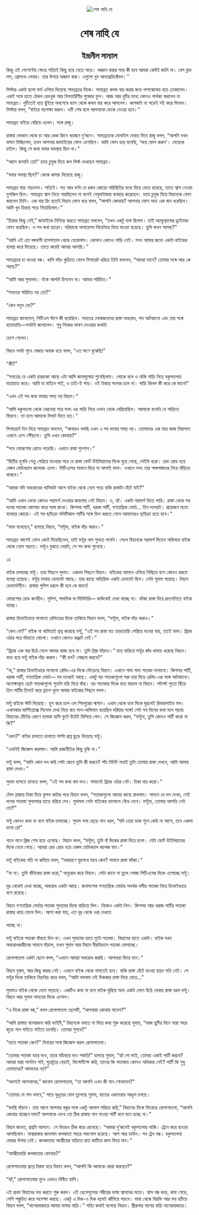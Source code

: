 <div align=center> <img src="http://images.anandabazar.com/polopoly_fs/1.936021.1547915812!/image/image.jpg_gen/derivatives/box_731_402/image.jpg" alt="শেষ নাহি যে" align="center" ></div>
<h1 align=center>শেষ নাহি যে</h1>
<h2 align=center>ইন্দ্রনীল সান্যাল</h2>
&#x995;&#x9BF;&#x9A8;&#x9CD;&#x9A4;&#x9C1; &#x98F;&#x987; &#x9AA;&#x9C7;&#x9B6;&#x9C7;&#x9A8;&#x9CD;&#x99F;&#x9C7;&#x9B0; &#x995;&#x9CD;&#x9B7;&#x9C7;&#x9A4;&#x9CD;&#x9B0;&#x9C7; &#x9B8;&#x9A4;&#x9CD;&#x9AF;&#x9BF;&#x987; &#x995;&#x9BF;&#x99B;&#x9C1; &#x9B9;&#x9DF;&#x9C7; &#x9AF;&#x9C7;&#x9A4;&#x9C7; &#x9AA;&#x9BE;&#x9B0;&#x9C7;&#x964; &#x985;&#x99C;&#x9CD;&#x99E;&#x9BE;&#x9A8; &#x995;&#x9B0;&#x9BE;&#x9B0; &#x9AA;&#x9B0;&#x9C7; &#x995;&#x9C0; &#x9B9;&#x9AC;&#x9C7; &#x986;&#x9AE;&#x9B0;&#x9BE; &#x995;&#x9C7;&#x989;&#x987; &#x99C;&#x9BE;&#x9A8;&#x9BF; &#x9A8;&#x9BE;&#x964; &#x9AC;&#x9C7;&#x9B6; &#x9AC;&#x9CD;&#x9B2;&#x9BE;&#x9A1; &#x9B2;&#x9B8;, &#x9AA;&#x9CD;&#x9B0;&#x9CB;&#x9B2;&#x982;&#x9A1; &#x9B2;&#x9C7;&#x9AC;&#x9BE;&#x9B0;&#x964; &#x9A4;&#x9BE;&#x9B0; &#x989;&#x9AA;&#x9B0;&#x9C7; &#x985;&#x99C;&#x9CD;&#x99E;&#x9BE;&#x9A8; &#x995;&#x9B0;&#x9BE;&#x964; &#x98F;&#x997;&#x9C1;&#x9B2;&#x9CB; &#x996;&#x9C1;&#x9AC; &#x986;&#x9A8;&#x9AA;&#x9CD;&#x9B0;&#x9C7;&#x9A1;&#x9BF;&#x995;&#x9CD;&#x99F;&#x9C7;&#x9AC;&#x9B2;&#x964;&#x2019;&#x2019;<br> <br>&#x9B8;&#x9BF;&#x9B8;&#x9CD;&#x99F;&#x9BE;&#x9B0; &#x98F;&#x995;&#x99F;&#x9BE; &#x99B;&#x9BE;&#x9AA;&#x9BE; &#x9AB;&#x9B0;&#x9CD;&#x9AE; &#x98F;&#x997;&#x9BF;&#x9DF;&#x9C7; &#x9A6;&#x9BF;&#x9DF;&#x9C7;&#x99B;&#x9C7; &#x9B8;&#x9BE;&#x9AE;&#x9CD;&#x9AF;&#x9AC;&#x9CD;&#x9B0;&#x9A4;&#x9B0; &#x9A6;&#x9BF;&#x995;&#x9C7;&#x964; &#x9B8;&#x9BE;&#x9AE;&#x9CD;&#x9AF;&#x9AC;&#x9CD;&#x9B0;&#x9A4; &#x995;&#x9B2;&#x9AE; &#x9AC;&#x9BE;&#x9B0; &#x995;&#x9B0;&#x9BE;&#x9B0; &#x99C;&#x9A8;&#x9CD;&#x9AF; &#x9AA;&#x9BE;&#x9B6;&#x99D;&#x9CB;&#x9B2;&#x9BE;&#x9DF; &#x9B9;&#x9BE;&#x9A4; &#x9A2;&#x9CB;&#x995;&#x9BE;&#x9B2;&#x9C7;&#x9A8;&#x964; &#x98F;&#x995;&#x987; &#x9B8;&#x999;&#x9CD;&#x997;&#x9C7; &#x9B9;&#x9BE;&#x9A4;&#x9C7; &#x9A0;&#x9C7;&#x995;&#x9B2; &#x9B0;&#x9C7;&#x9A1;&#x9AC;&#x9C1;&#x995; &#x986;&#x9B0; &#x9AC;&#x9BF;&#x9AA;&#x9A4;&#x9CD;&#x9A4;&#x9BE;&#x9B0;&#x9BF;&#x9A3;&#x9C0;&#x9B0; &#x9AA;&#x9C1;&#x99C;&#x9CB;&#x9B0; &#x9AB;&#x9C1;&#x9B2;&#x964; &#x986;&#x99C; &#x986;&#x9B0; &#x9A6;&#x9C1;&#x99F;&#x9BF;&#x9B0; &#x9AE;&#x9A7;&#x9CD;&#x9AF;&#x9C7; &#x995;&#x9CB;&#x9A8;&#x993; &#x9AA;&#x9BE;&#x9B0;&#x9CD;&#x9A5;&#x995;&#x9CD;&#x9AF; &#x995;&#x9B0;&#x9B2;&#x9C7;&#x9A8; &#x9A8;&#x9BE; &#x9B8;&#x9BE;&#x9AE;&#x9CD;&#x9AF;&#x9AC;&#x9CD;&#x9B0;&#x9A4;&#x964; &#x9A6;&#x9C1;&#x99F;&#x9BF;&#x9A4;&#x9C7;&#x987; &#x9B9;&#x9BE;&#x9A4; &#x99B;&#x9C1;&#x981;&#x987;&#x9DF;&#x9C7; &#x985;&#x9AC;&#x9B6;&#x9C7;&#x9B7;&#x9C7; &#x9AC;&#x9CD;&#x9AF;&#x9BE;&#x997; &#x9A5;&#x9C7;&#x995;&#x9C7; &#x995;&#x9B2;&#x9AE; &#x9AC;&#x9BE;&#x9B0; &#x995;&#x9B0;&#x9C7; &#x986;&#x9A8;&#x9B2;&#x9C7;&#x9A8;&#x964; &#x995;&#x9BE;&#x997;&#x99C;&#x99F;&#x9BE; &#x9A8;&#x9BE; &#x9AA;&#x9DC;&#x9C7;&#x987; &#x9B8;&#x987; &#x995;&#x9B0;&#x9C7; &#x9A6;&#x9BF;&#x9B2;&#x9C7;&#x9A8;&#x964; &#x9B8;&#x9BF;&#x9B8;&#x9CD;&#x99F;&#x9BE;&#x9B0; &#x9AC;&#x9B2;&#x9B2;, &#x201C;&#x9AC;&#x9BE;&#x987;&#x9B0;&#x9C7; &#x985;&#x9AA;&#x9C7;&#x995;&#x9CD;&#x9B7;&#x9BE; &#x995;&#x9B0;&#x9C1;&#x9A8;&#x964; &#x993;&#x99F;&#x9BF; &#x9B6;&#x9C7;&#x9B7; &#x9B9;&#x9B2;&#x9C7; &#x986;&#x9AA;&#x9A8;&#x9BE;&#x995;&#x9C7; &#x9A1;&#x9C7;&#x995;&#x9C7;&#xA0;&#x9A8;&#x9C7;&#x993;&#x9DF;&#x9BE; &#x9B9;&#x9AC;&#x9C7;&#x964;&#x201D;<br> <br>&#x9B8;&#x9BE;&#x9AE;&#x9CD;&#x9AF;&#x9AC;&#x9CD;&#x9B0;&#x9A4; &#x9AC;&#x9BE;&#x987;&#x9B0;&#x9C7; &#x9AC;&#x9C7;&#x9B0;&#x9BF;&#x9DF;&#x9C7; &#x98F;&#x9B2;&#x9C7;&#x9A8;&#x964; &#x9B8;&#x999;&#x9CD;&#x997;&#x9C7; &#x9B0;&#x9BE;&#x99C;&#x9C1;&#x964;<br> <br>&#x9B0;&#x9BE;&#x9B8;&#x9CD;&#x9A4;&#x9BE;&#x9B0; &#x9A6;&#x9CB;&#x995;&#x9BE;&#x9A8; &#x9A5;&#x9C7;&#x995;&#x9C7; &#x99A;&#x9BE; &#x986;&#x9B0; &#x995;&#x9C7;&#x995; &#x995;&#x9BF;&#x9A8;&#x9C7; &#x996;&#x9BE;&#x99A;&#x9CD;&#x99B;&#x9C7;&#x9A8; &#x9A6;&#x9C1;&#x2019;&#x99C;&#x9A8;&#x9C7;&#x964; &#x9B8;&#x9BE;&#x9AE;&#x9CD;&#x9AF;&#x9AC;&#x9CD;&#x9B0;&#x9A4;&#x995;&#x9C7; &#x9AE;&#x9CB;&#x9AC;&#x9BE;&#x987;&#x9B2; &#x9AB;&#x9C7;&#x9B0;&#x9A4; &#x9A6;&#x9BF;&#x9DF;&#x9C7; &#x9B0;&#x9BE;&#x99C;&#x9C1; &#x9AC;&#x9B2;&#x9B2;, &#x201C;&#x986;&#x9AA;&#x9A8;&#x9BF; &#x9AF;&#x996;&#x9A8; &#x9AD;&#x9BE;&#x9B7;&#x9A3; &#x9A6;&#x9BF;&#x99A;&#x9CD;&#x99B;&#x9BF;&#x9B2;&#x9C7;&#x9A8;, &#x9A4;&#x996;&#x9A8; &#x986;&#x9AA;&#x9A8;&#x9BE;&#x9B0; &#x99C;&#x9BE;&#x9AE;&#x9BE;&#x987;&#x9DF;&#x9C7;&#x9B0; &#x9AB;&#x9CB;&#x9A8; &#x98F;&#x9B8;&#x9C7;&#x99B;&#x9BF;&#x9B2;&#x964; &#x986;&#x9AE;&#x9BF; &#x9AB;&#x9CB;&#x9A8; &#x9A7;&#x9B0;&#x9C7; &#x9AC;&#x9B2;&#x9C7;&#x99B;&#x9BF;, &#x2018;&#x9AA;&#x9B0;&#x9C7; &#x9AB;&#x9CB;&#x9A8; &#x995;&#x9B0;&#x9C1;&#x9A8;&#x2019;&#x964; &#x9AE;&#x9C7;&#x9DF;&#x9C7;&#x995;&#x9C7; &#x99A;&#x9BE;&#x987;&#x9B2;&#x964; &#x995;&#x9BF;&#x9A8;&#x9CD;&#x9A4;&#x9C1; &#x9B8;&#x9C7; &#x995;&#x9A5;&#x9BE; &#x9AC;&#x9B2;&#x9BE;&#x9B0; &#x985;&#x9AC;&#x9B8;&#x9CD;&#x9A5;&#x9BE;&#x9DF; &#x99B;&#x9BF;&#x9B2; &#x9A8;&#x9BE;&#x964;&#x201D;<br> <br>&#x201C;&#x986;&#x997;&#x9C7; &#x9AC;&#x9B2;&#x9CB;&#x9A8;&#x9BF; &#x9A4;&#x9CB;!&#x201D; &#x99A;&#x9BE;&#x9DF;&#x9C7; &#x99A;&#x9C1;&#x9AE;&#x9C1;&#x995; &#x9A6;&#x9BF;&#x9DF;&#x9C7; &#x995;&#x9B2; &#x9B2;&#x9BF;&#x9B8;&#x9CD;&#x99F; &#x9A6;&#x9C7;&#x996;&#x99B;&#x9C7;&#x9A8; &#x9B8;&#x9BE;&#x9AE;&#x9CD;&#x9AF;&#x9AC;&#x9CD;&#x9B0;&#x9A4;&#x964;<br> <br>&#x201C;&#x9AC;&#x9B2;&#x9BE;&#x9B0; &#x985;&#x9AC;&#x9B8;&#x9CD;&#x9A5;&#x9BE; &#x99B;&#x9BF;&#x9B2;?&#x201D; &#x995;&#x9C7;&#x995;&#x9C7; &#x995;&#x9BE;&#x9AE;&#x9DC;&#xA0;&#x9A6;&#x9BF;&#x9DF;&#x9C7;&#x99B;&#x9C7; &#x9B0;&#x9BE;&#x99C;&#x9C1;&#x964;&#xA0;<br> <br>&#x9B8;&#x9BE;&#x9AE;&#x9CD;&#x9AF;&#x9AC;&#x9CD;&#x9B0;&#x9A4; &#x998;&#x9BE;&#x9DC; &#x9A8;&#x9BE;&#x9DC;&#x9B2;&#x9C7;&#x9A8;&#x964; &#x9B8;&#x9A4;&#x9CD;&#x9AF;&#x9BF;&#x987;&#x964; &#x997;&#x9A4; &#x986;&#x9A7; &#x998;&#x9A3;&#x9CD;&#x99F;&#x9BE; &#x9AF;&#x9C7; &#x9B0;&#x995;&#x9AE; &#x99D;&#x9CB;&#x9DC;&#x9CB; &#x9AA;&#x9B0;&#x9BF;&#x9B8;&#x9CD;&#x9A5;&#x9BF;&#x9A4;&#x9BF;&#x9B0; &#x9AE;&#x9A7;&#x9CD;&#x9AF;&#x9C7; &#x9A6;&#x9BF;&#x9DF;&#x9C7; &#x9AF;&#x9C7;&#x9A4;&#x9C7; &#x9B9;&#x9DF;&#x9C7;&#x99B;&#x9C7;, &#x9A4;&#x9BE;&#x9A4;&#x9C7; &#x9B6;&#x9CD;&#x9AC;&#x9BE;&#x9B8; &#x9A8;&#x9C7;&#x993;&#x9DF;&#x9BE; &#x9AE;&#x9C1;&#x9B6;&#x995;&#x9BF;&#x9B2; &#x99B;&#x9BF;&#x9B2;&#x964; &#x9B8;&#x9BE;&#x9AE;&#x9CD;&#x9AF;&#x9AC;&#x9CD;&#x9B0;&#x9A4; &#x9B6;&#x9CD;&#x9AC;&#x9BE;&#x9B8; &#x9A8;&#x9BF;&#x9A4;&#x9C7; &#x9AA;&#x9BE;&#x9B0;&#x99B;&#x9BF;&#x9B2;&#x9C7;&#x9A8; &#x9A8;&#x9BE; &#x9AC;&#x9B2;&#x9C7;&#x987; &#x9A8;&#x9C7;&#x9AC;&#x9C1;&#x9B2;&#x9BE;&#x987;&#x99C;&#x9BE;&#x9B0; &#x9AC;&#x9CD;&#x9AF;&#x9AC;&#x9B9;&#x9BE;&#x9B0; &#x995;&#x9B0;&#x9C7;&#x99B;&#x9C7;&#x9A8;&#x964; &#x99A;&#x9BE;&#x9DF;&#x9C7; &#x99A;&#x9C1;&#x9AE;&#x9C1;&#x995; &#x9A6;&#x9BF;&#x9DF;&#x9C7; &#x9AC;&#x9BF;&#x9B9;&#x9BE;&#x9A8;&#x995;&#x9C7; &#x9AB;&#x9CB;&#x9A8; &#x995;&#x9B0;&#x9B2;&#x9C7;&#x9A8; &#x9A4;&#x9BF;&#x9A8;&#x9BF;&#x964; &#x98F;&#x995; &#x9AC;&#x9BE;&#x9B0; &#x9B0;&#x9BF;&#x982; &#x9B9;&#x9A4;&#x9C7;&#x987; &#x9AC;&#x9BF;&#x9B9;&#x9BE;&#x9A8; &#x9AB;&#x9CB;&#x9A8; &#x9A7;&#x9B0;&#x9C7; &#x9AC;&#x9B2;&#x9B2;, &#x201C;&#x986;&#x9AA;&#x9A8;&#x9BF; &#x995;&#x9CB;&#x9A5;&#x9BE;&#x9DF;? &#x986;&#x9AA;&#x9A8;&#x9BE;&#x9B0; &#x9AB;&#x9CB;&#x9A8; &#x985;&#x9A8;&#x9CD;&#x9AF; &#x98F;&#x995; &#x99C;&#x9A8; &#x9A7;&#x9B0;&#x9C7;&#x99B;&#x9BF;&#x9B2;&#x964; &#x986;&#x9AE;&#x9BF; &#x996;&#x9C1;&#x9AC; &#x99A;&#x9BF;&#x9A8;&#x9CD;&#x9A4;&#x9BE;&#x9DF; &#x9AA;&#x9DC;&#x9C7; &#x997;&#x9BF;&#x9DF;&#x9C7;&#x99B;&#x9BF;&#x9B2;&#x9BE;&#x9AE;&#x964;&#x201D;<br> <br>&#x201C;&#x99A;&#x9BF;&#x9A8;&#x9CD;&#x9A4;&#x9BE;&#x9B0; &#x995;&#x9BF;&#x99B;&#x9C1; &#x9A8;&#x9C7;&#x987;,&#x201D; &#x99C;&#x9BE;&#x9AE;&#x9BE;&#x987;&#x995;&#x9C7; &#x9A8;&#x9BF;&#x9B6;&#x9CD;&#x99A;&#x9BF;&#x9A8;&#x9CD;&#x9A4; &#x995;&#x9B0;&#x9A4;&#x9C7; &#x9B8;&#x9BE;&#x9AE;&#x9CD;&#x9AF;&#x9AC;&#x9CD;&#x9B0;&#x9A4; &#x9AC;&#x9B2;&#x9B2;&#x9C7;&#x9A8;, &#x201C;&#x9A4;&#x996;&#x9A8; &#x98F;&#x995;&#x99F;&#x9C1; &#x9AC;&#x9CD;&#x9AF;&#x9B8;&#x9CD;&#x9A4; &#x99B;&#x9BF;&#x9B2;&#x9BE;&#x9AE;&#x964; &#x9A4;&#x9BE;&#x987; &#x985;&#x9CD;&#x9AF;&#x9BE;&#x9AE;&#x9CD;&#x9AC;&#x9C1;&#x9B2;&#x9CD;&#x9AF;&#x9BE;&#x9A8;&#x9CD;&#x9B8;&#x9C7;&#x9B0; &#x9A1;&#x9CD;&#x9B0;&#x9BE;&#x987;&#x9AD;&#x9BE;&#x9B0; &#x9AB;&#x9CB;&#x9A8; &#x9A7;&#x9B0;&#x9C7;&#x99B;&#x9BF;&#x9B2;&#x964; &#x993; &#x9B8;&#x9AC; &#x995;&#x9A5;&#x9BE; &#x99B;&#x9BE;&#x9DC;&#x9CB;&#x964; &#x9A6;&#x9B0;&#x9BF;&#x9DF;&#x9BE;&#x995;&#x9C7; &#x985;&#x9AA;&#x9BE;&#x9B0;&#x9C7;&#x9B6;&#x9A8; &#x9A5;&#x9BF;&#x9DF;&#x9C7;&#x99F;&#x9BE;&#x9B0;&#x9C7; &#x9A8;&#x9BF;&#x9DF;&#x9C7; &#x9AF;&#x9BE;&#x993;&#x9DF;&#x9BE; &#x9B9;&#x9DF;&#x9C7;&#x99B;&#x9C7;&#x964; &#x9A4;&#x9C1;&#x9AE;&#x9BF; &#x995;&#x996;&#x9A8; &#x986;&#x9B8;&#x99B;?&#x201D;<br> <br>&#x201C;&#x986;&#x9AE;&#x9BF; &#x98F;&#x987; &#x9A4;&#x9CB; &#x9AC;&#x999;&#x9CD;&#x997;&#x9AC;&#x9BE;&#x9B8;&#x9C0; &#x9B9;&#x9BE;&#x9B8;&#x9AA;&#x9BE;&#x9A4;&#x9BE;&#x9B2; &#x9A5;&#x9C7;&#x995;&#x9C7; &#x9AC;&#x9C7;&#x9B0;&#x9CB;&#x9B2;&#x9BE;&#x9AE;&#x964; &#x995;&#x9CB;&#x9A5;&#x9BE;&#x993; &#x995;&#x9CB;&#x9A8;&#x993; &#x997;&#x9BE;&#x9DC;&#x9BF; &#x9A8;&#x9C7;&#x987;&#x964; &#x9B8;&#x9A8;&#x9CE; &#x986;&#x9AE;&#x9BE;&#x9B0; &#x99C;&#x9A8;&#x9CD;&#x9AF;&#x9C7; &#x98F;&#x995;&#x99F;&#x9BE; &#x9AC;&#x9BE;&#x987;&#x995;&#x9C7;&#x9B0; &#x9AC;&#x9CD;&#x9AF;&#x9AC;&#x9B8;&#x9CD;&#x9A5;&#x9BE; &#x995;&#x9B0;&#x9C7; &#x9A6;&#x9BF;&#x9DF;&#x9C7;&#x99B;&#x9C7;&#x964; &#x9A4;&#x9BE;&#x9A4;&#x9C7; &#x995;&#x9B0;&#x9C7;&#x987; &#x986;&#x9AE;&#x9B0;&#x9BE; &#x986;&#x9B8;&#x99B;&#x9BF;&#x964;&#x201D;<br> <br>&#x9B8;&#x9BE;&#x9AE;&#x9CD;&#x9AF;&#x9AC;&#x9CD;&#x9B0;&#x9A4;&#x9B0; &#x99A;&#x9BE; &#x996;&#x9BE;&#x993;&#x9DF;&#x9BE; &#x9AC;&#x9A8;&#x9CD;&#x9A7;&#x964; &#x996;&#x9BE;&#x9B2;&#x9BF; &#x9AD;&#x9BE;&#x981;&#x9DC; &#x99D;&#x9C1;&#x9DC;&#x9BF;&#x9A4;&#x9C7; &#x9AB;&#x9C7;&#x9B2;&#x9C7; &#x9B8;&#x9BF;&#x997;&#x9BE;&#x9B0;&#x9C7;&#x99F; &#x9A7;&#x9B0;&#x9BF;&#x9DF;&#x9C7; &#x9A4;&#x9BF;&#x9A8;&#x9BF; &#x9AC;&#x9B2;&#x9B2;&#x9C7;&#x9A8;, &#x201C;&#x986;&#x9AE;&#x9B0;&#x9BE; &#x9AE;&#x9BE;&#x9A8;&#x9C7;? &#x9A4;&#x9CB;&#x9AE;&#x9BE;&#x9B0; &#x9B8;&#x999;&#x9CD;&#x997;&#x9C7; &#x986;&#x9B0; &#x995;&#x9C7; &#x986;&#x99B;&#x9C7;?&#x201D;<br> <br>&#x201C;&#x986;&#x9AE;&#x9BF; &#x986;&#x9B0; &#x9B8;&#x9C1;&#x9A6;&#x9BE;&#x9AE;&#x9A6;&#x9BE;&#x964; &#x993;&#x981;&#x995;&#x9C7; &#x986;&#x9AA;&#x9A8;&#x9BF; &#x99A;&#x9BF;&#x9A8;&#x9AC;&#x9C7;&#x9A8; &#x9A8;&#x9BE;&#x964; &#x986;&#x9AE;&#x9BE;&#x9B0; &#x9AA;&#x9B0;&#x9BF;&#x99A;&#x9BF;&#x9A4;&#x964;&#x201D;<br> <br>&#x201C;&#x9B8;&#x9A8;&#x9A4;&#x9C7;&#x9B0; &#x9AA;&#x9B0;&#x9BF;&#x99A;&#x9BF;&#x9A4; &#x9A8;&#x9DF; &#x9A4;&#x9CB;?&#x201D;<br> <br>&#x201C;&#x995;&#x9C7;&#x9A8; &#x9AC;&#x9B2;&#x9C1;&#x9A8; &#x9A4;&#x9CB;?&#x201D;<br> <br>&#x9B8;&#x9BE;&#x9AE;&#x9CD;&#x9AF;&#x9AC;&#x9CD;&#x9B0;&#x9A4; &#x99C;&#x9BE;&#x9A8;&#x9BE;&#x9B2;&#x9C7;&#x9A8;, &#x9AA;&#x9BF;&#x99F;&#x9BF;&#x98F;&#x9B8; &#x9B8;&#x9CD;&#x99F;&#x9AA;&#x9C7; &#x995;&#x9C0; &#x9B9;&#x9DF;&#x9C7;&#x99B;&#x9BF;&#x9B2;&#x964; &#x9B8;&#x9A8;&#x9A4;&#x9C7;&#x9B0; &#x9B2;&#x9CB;&#x995;&#x99C;&#x9A8;&#x9A6;&#x9C7;&#x9B0; &#x9B0;&#x9BE;&#x9B8;&#x9CD;&#x9A4;&#x9BE; &#x985;&#x9AC;&#x9B0;&#x9CB;&#x9A7;, &#x9AA;&#x9A5; &#x986;&#x99F;&#x995;&#x9BE;&#x9A8;&#x9CB; &#x98F;&#x9AC;&#x982; &#x9A4;&#x9BE;&#x9B0; &#x9B8;&#x999;&#x9CD;&#x997;&#x9C7; &#x9B9;&#x9BE;&#x9A4;&#x9BE;&#x9B9;&#x9BE;&#x9A4;&#x9BF;&#x2014;&#x9B8;&#x9AC;&#x99F;&#x9BE;&#x987; &#x99C;&#x9BE;&#x9A8;&#x9BE;&#x9B2;&#x9C7;&#x9A8;&#x964; &#x9B6;&#x9C1;&#x9A7;&#x9C1; &#x9A8;&#x9BF;&#x99C;&#x9C7;&#x9B0; &#x9AD;&#x9BE;&#x9B7;&#x9A3; &#x9A6;&#x9C7;&#x993;&#x9DF;&#x9BE;&#x9B0; &#x995;&#x9A5;&#x9BE;&#x99F;&#x9BE;&#xA0;<br> <br>&#x99A;&#x9C7;&#x9AA;&#x9C7; &#x997;&#x9C7;&#x9B2;&#x9C7;&#x9A8;&#x964;&#xA0;<br> <br>&#x9AC;&#x9BF;&#x9B9;&#x9BE;&#x9A8; &#x9B8;&#x9AC;&#x99F;&#x9BE; &#x9B6;&#x9C1;&#x9A8;&#x9C7; &#x9AC;&#x9C7;&#x99C;&#x9BE;&#x9DF; &#x985;&#x9AC;&#x9BE;&#x995; &#x9B9;&#x9DF;&#x9C7; &#x9AC;&#x9B2;&#x9B2;, &#x201C;&#x98F;&#x9A4; &#x995;&#x9CD;&#x9B7;&#x9A3;&#x9C7; &#x9AC;&#x9C1;&#x99D;&#x9C7;&#x99B;&#x9BF;!&#x201D;<br> <br>&#x201C;&#x995;&#x9C0;?&#x201D;<br> <br>&#x2018;&#x2018;&#x9B8;&#x9A8;&#x9A4;&#x9C7;&#x9B0; &#x9AF;&#x9C7; &#x98F;&#x995;&#x99F;&#x9BE; &#x99A;&#x9BE;&#x9B0;&#x99A;&#x9BE;&#x995;&#x9BE; &#x986;&#x99B;&#x9C7; &#x98F;&#x99F;&#x9BE; &#x986;&#x9AE;&#x9BF; &#x995;&#x9BE;&#x9A8;&#x9BE;&#x998;&#x9C1;&#x9B7;&#x9CB;&#x9DF; &#x9B6;&#x9C1;&#x9A8;&#x9C7;&#x99B;&#x9BF;&#x9B2;&#x9BE;&#x9AE;&#x964; &#x9B2;&#x9CB;&#x995;&#x9C7; &#x9AC;&#x9B2;&#x9C7; &#x993; &#x9A8;&#x9BE;&#x995;&#x9BF; &#x997;&#x9BE;&#x9DC;&#x9BF; &#x9A8;&#x9BF;&#x9DF;&#x9C7; &#x9AC;&#x995;&#x9C1;&#x9B2;&#x9A4;&#x9B2;&#x9BE;&#x9DF; &#x9AF;&#x9BE;&#x9A4;&#x9BE;&#x9DF;&#x9BE;&#x9A4; &#x995;&#x9B0;&#x9C7;&#x964; &#x986;&#x9AE;&#x9BF; &#x9AF;&#x9BE; &#x9AE;&#x9BE;&#x987;&#x9A8;&#x9C7; &#x9AA;&#x9BE;&#x987;, &#x993; &#x9A4;&#x9BE;&#x987;-&#x987; &#x9AA;&#x9BE;&#x9DF;&#x964; &#x993;&#x987; &#x99F;&#x9BE;&#x995;&#x9BE;&#x9DF; &#x9B8;&#x982;&#x9B8;&#x9BE;&#x9B0; &#x99A;&#x9B2;&#x9C7; &#x9A8;&#x9BE;&#x964; &#x997;&#x9BE;&#x9DC;&#x9BF; &#x995;&#x9BF;&#x9A8;&#x9B2; &#x995;&#x9C0; &#x995;&#x9B0;&#x9C7; &#x995;&#x9C7; &#x99C;&#x9BE;&#x9A8;&#x9C7;!&#x201D;<br> <br>&#x201C;&#x98F;&#x996;&#x9A8; &#x98F;&#x987; &#x9B8;&#x9AC; &#x995;&#x9A5;&#x9BE; &#x9AD;&#x9BE;&#x9AC;&#x9BE;&#x9B0; &#x9B8;&#x9AE;&#x9DF; &#x9A8;&#x9DF; &#x9AC;&#x9BF;&#x9B9;&#x9BE;&#x9A8;&#x964;&#x201D;<br> <br>&#x201C;&#x986;&#x9AE;&#x9BF; &#x9AC;&#x995;&#x9C1;&#x9B2;&#x9A4;&#x9B2;&#x9BE; &#x9A5;&#x9C7;&#x995;&#x9C7; &#x9AC;&#x9C7;&#x9B0;&#x9A8;&#x9CB;&#x9B0; &#x9AA;&#x9B0;&#x9C7; &#x9B8;&#x9A8;&#x9CE; &#x993;&#x9B0; &#x997;&#x9BE;&#x9DC;&#x9BF; &#x9A8;&#x9BF;&#x9DF;&#x9C7; &#x993;&#x996;&#x9BE;&#x9A8; &#x9A5;&#x9C7;&#x995;&#x9C7; &#x9AC;&#x9C7;&#x9B0;&#x9BF;&#x9DF;&#x9C7;&#x99B;&#x9BF;&#x9B2;&#x964; &#x986;&#x9AE;&#x9BE;&#x995;&#x9C7; &#x9AC;&#x9B2;&#x9C7;&#x9A8;&#x9BF; &#x9AF;&#x9C7; &#x997;&#x9BE;&#x9DC;&#x9BF;&#x9A4;&#x9C7; &#x9AB;&#x9BF;&#x9B0;&#x9AC;&#x9C7;&#x964; &#x9A4;&#x9BE; &#x9B9;&#x9B2;&#x9C7; &#x986;&#x9AE;&#x9BE;&#x995;&#x9C7; &#x9B2;&#x9BF;&#x9AB;&#x9CD;&#x200C;&#x99F; &#x9A6;&#x9BF;&#x9A4;&#x9C7; &#x9B9;&#x9A4;&#x964;&#x201D;<br> <br>&#x9B8;&#x9BF;&#x997;&#x9BE;&#x9B0;&#x9C7;&#x99F;&#x9C7; &#x99F;&#x9BE;&#x9A8; &#x9A6;&#x9BF;&#x9DF;&#x9C7; &#x9B8;&#x9BE;&#x9AE;&#x9CD;&#x9AF;&#x9AC;&#x9CD;&#x9B0;&#x9A4; &#x9AC;&#x9B2;&#x9B2;&#x9C7;&#x9A8;, &#x201C;&#x986;&#x9AC;&#x9BE;&#x9B0;&#x993; &#x9AC;&#x9B2;&#x99B;&#x9BF; &#x98F;&#x996;&#x9A8; &#x98F; &#x9B8;&#x9AC; &#x9AD;&#x9BE;&#x9AC;&#x9BE;&#x9B0; &#x9B8;&#x9AE;&#x9DF; &#x9A8;&#x9DF;&#x964; &#x9A4;&#x9CB;&#x9AE;&#x9BE;&#x9A6;&#x9C7;&#x9B0; &#x98F;&#x995; &#x9AE;&#x9BE;&#x9A4;&#x9CD;&#x9B0; &#x995;&#x9BE;&#x99C; &#x9A8;&#x9BF;&#x9B0;&#x9BE;&#x9AA;&#x9A6;&#x9C7; &#x98F;&#x996;&#x9BE;&#x9A8;&#x9C7; &#x98F;&#x9B8;&#x9C7; &#x9AA;&#x9CC;&#x981;&#x99B;&#x9A8;&#x9CB;&#x964; &#x9A4;&#x9C1;&#x9AE;&#x9BF; &#x98F;&#x996;&#x9A8; &#x995;&#x9CB;&#x9A5;&#x9BE;&#x9DF;?&#x201D;<br> <br>&#x201C;&#x9B8;&#x9AC;&#x9C7; &#x9AB;&#x9CB;&#x9B0;&#x9B6;&#x9CB;&#x9B0; &#x9B0;&#x9CB;&#x9A1;&#x9C7; &#x9AA;&#x9DC;&#x9C7;&#x99B;&#x9BF;&#x964; &#x98F;&#x996;&#x9BE;&#x9A8;&#x9C7;&#xA0;&#x9B0;&#x9BE;&#x9B8;&#x9CD;&#x9A4;&#x9BE; &#x9B6;&#x9C1;&#x9A8;&#x9B6;&#x9BE;&#x9A8;&#x964;&#x201D;<br> <br>&#x201C;&#x9A6;&#x9CD;&#x9AC;&#x9BF;&#x9A4;&#x9C0;&#x9DF; &#x9B9;&#x9C1;&#x997;&#x9B2;&#x9BF; &#x9B8;&#x9C7;&#x9A4;&#x9C1; &#x9AA;&#x9C7;&#x9B0;&#x9BF;&#x9DF;&#x9C7; &#x9AF;&#x9BE;&#x993;&#x9DF;&#x9BE;&#x9B0; &#x9AA;&#x9B0;&#x9C7; &#x9AF;&#x9C7; &#x9B0;&#x9BE;&#x9B8;&#x9CD;&#x9A4;&#x9BE; &#x9AB;&#x9CB;&#x9B0;&#x9CD;&#x99F; &#x989;&#x987;&#x9B2;&#x9BF;&#x9DF;&#x9BE;&#x9AE;&#x9C7;&#x9B0; &#x9A6;&#x9BF;&#x995;&#x9C7; &#x998;&#x9C1;&#x9B0;&#x9C7; &#x997;&#x9C7;&#x99B;&#x9C7;, &#x9B8;&#x9C7;&#x987;&#x99F;&#x9BE; &#x9A7;&#x9B0;&#x9CB;&#x964; &#x9B0;&#x9C7;&#x9A1; &#x9B0;&#x9CB;&#x9A1; &#x9B9;&#x9DF;&#x9C7; &#x9AC;&#x9C7;&#x999;&#x9CD;&#x997;&#x9B2; &#x9AE;&#x9C7;&#x9A1;&#x9BF;&#x995;&#x9CD;&#x9AF;&#x9BE;&#x9B2; &#x995;&#x9B2;&#x9C7;&#x99C;&#x9C7; &#x98F;&#x9B8;&#x9CB;&#x964; &#x9AA;&#x9BF;&#x99F;&#x9BF;&#x98F;&#x9B8;&#x9C7;&#x9B0; &#x9B8;&#x9BE;&#x9AE;&#x9A8;&#x9C7; &#x9A6;&#x9BF;&#x9DF;&#x9C7; &#x9A8;&#x9BE; &#x986;&#x9B8;&#x9BE;&#x987; &#x9AD;&#x9BE;&#x9B2;&#x964; &#x993;&#x996;&#x9BE;&#x9A8;&#x9C7; &#x9B8;&#x9A8;&#x9CE; &#x9A4;&#x9BE;&#x9B0; &#x9B8;&#x9BE;&#x999;&#x9CD;&#x997;&#x9AA;&#x9BE;&#x999;&#x9CD;&#x997;&#x9A6;&#x9C7;&#x9B0; &#x9A8;&#x9BF;&#x9DF;&#x9C7; &#x9A6;&#x9BE;&#x981;&#x9DC;&#x9BF;&#x9DF;&#x9C7; &#x9A5;&#x9BE;&#x995;&#x9AC;&#x9C7;&#x964;&#x201D;<br> <br>&#x201C;&#x986;&#x9AE;&#x9B0;&#x9BE; &#x9AF;&#x9A6;&#x9BF; &#x985;&#x9AC;&#x9B0;&#x9CB;&#x9A7;&#x9C7;&#x9B0; &#x996;&#x9BE;&#x9A8;&#x9BF;&#x995;&#x99F;&#x9BE; &#x986;&#x997;&#x9C7; &#x9AC;&#x9BE;&#x987;&#x995; &#x9A5;&#x9C7;&#x995;&#x9C7; &#x9A8;&#x9C7;&#x9AE;&#x9C7; &#x9AA;&#x9DC;&#x9C7; &#x9AC;&#x9BE;&#x995;&#x9BF; &#x9B0;&#x9BE;&#x9B8;&#x9CD;&#x9A4;&#x9BE;&#x99F;&#x9BE; &#x9B9;&#x9C7;&#x981;&#x99F;&#x9C7; &#x9AF;&#x9BE;&#x987;?&#x201D;<br> <br>&#x201C;&#x986;&#x9AE;&#x9BF; &#x98F;&#x996;&#x9BE;&#x9A8; &#x9A5;&#x9C7;&#x995;&#x9C7; &#x995;&#x9CB;&#x9A8;&#x993; &#x9AA;&#x9B0;&#x9BE;&#x9AE;&#x9B0;&#x9CD;&#x9B6; &#x9A6;&#x9C7;&#x993;&#x9DF;&#x9BE;&#x9B0; &#x99C;&#x9BE;&#x9DF;&#x997;&#x9BE;&#x9DF; &#x9A8;&#x9C7;&#x987; &#x9AC;&#x9BF;&#x9B9;&#x9BE;&#x9A8;&#x964; &#x993;, &#x9B9;&#x9CD;&#x9AF;&#x9BE;&#x981;&#x964; &#x98F;&#x995;&#x99F;&#x9BE; &#x9AA;&#x9B0;&#x9BE;&#x9AE;&#x9B0;&#x9CD;&#x9B6; &#x9A6;&#x9BF;&#x9A4;&#x9C7; &#x9AA;&#x9BE;&#x9B0;&#x9BF;&#x964; &#x9B0;&#x9BE;&#x9B8;&#x9CD;&#x9A4;&#x9BE; &#x9A5;&#x9C7;&#x995;&#x9C7; &#x9B8;&#x9AC; &#x9A6;&#x9B2;&#x9C7;&#x9B0; &#x9AA;&#x9A4;&#x9BE;&#x995;&#x9BE; &#x99C;&#x9CB;&#x997;&#x9BE;&#x9DC; &#x995;&#x9B0;&#x9C7; &#x9B8;&#x999;&#x9CD;&#x997;&#x9C7; &#x9B0;&#x9BE;&#x996;&#x9CB;&#x964; &#x995;&#x9BF;&#x9B6;&#x9B2;&#x9DF; &#x9AA;&#x9BE;&#x9B0;&#x9CD;&#x99F;&#x9BF;, &#x996;&#x9B0;&#x9BE;&#x99C; &#x9AA;&#x9BE;&#x9B0;&#x9CD;&#x99F;&#x9BF;, &#x997;&#x9A3;&#x9A4;&#x9BE;&#x9A8;&#x9CD;&#x9A4;&#x9CD;&#x9B0;&#x9BF;&#x995; &#x9AE;&#x9CB;&#x9B0;&#x9CD;&#x99A;&#x9BE;... &#x9A4;&#x9BF;&#x9A8; &#x9A6;&#x9B2;&#x9C7;&#x9B0;&#x987;&#x964; &#x9AA;&#x9CD;&#x9B0;&#x9DF;&#x9CB;&#x99C;&#x9A8; &#x9AE;&#x9A4;&#x9CB; &#x9AC;&#x9CD;&#x9AF;&#x9AC;&#x9B9;&#x9BE;&#x9B0; &#x995;&#x9CB;&#x9B0;&#x9CB;&#x964; &#x98F;&#x987; &#x9B8;&#x9AC; &#x99B;&#x9CD;&#x9AF;&#x9BE;&#x981;&#x99A;&#x9DC;&#x9BE; &#x9AA;&#x9B2;&#x9BF;&#x99F;&#x9BF;&#x995;&#x9BE;&#x9B2; &#x9AA;&#x9BE;&#x9B0;&#x9CD;&#x99F;&#x9BF;&#x9B0; &#x9B8;&#x999;&#x9CD;&#x997;&#x9C7; &#x9A1;&#x9BF;&#x9B2; &#x995;&#x9B0;&#x9A4;&#x9C7; &#x997;&#x9C7;&#x9B2;&#x9C7; &#x986;&#x9AE;&#x9BE;&#x9A6;&#x9C7;&#x9B0;&#x993; &#x99B;&#x9CD;&#x9AF;&#x9BE;&#x981;&#x99A;&#x9DC;&#x9BE; &#x9B9;&#x9A4;&#x9C7; &#x9B9;&#x9AC;&#x9C7;&#x964;&#x201D;&#xA0;&#xA0;<br> <br>&#x201C;&#x9AD;&#x9BE;&#x9B2; &#x9AC;&#x9B2;&#x9C7;&#x99B;&#x9C7;&#x9A8;,&#x201D; &#x9B9;&#x9BE;&#x9B8;&#x99B;&#x9C7; &#x9AC;&#x9BF;&#x9B9;&#x9BE;&#x9A8;, &#x201C;&#x9AE;&#x9A8;&#x9CD;&#x99F;&#x9C1;&#x9A6;&#x9BE;, &#x9AC;&#x9BE;&#x987;&#x995; &#x9A6;&#x9BE;&#x981;&#x9DC; &#x995;&#x9B0;&#x9BE;&#x993;&#x964;&#x201D;<br> <br>&#x9B8;&#x9BE;&#x9AE;&#x9CD;&#x9AF;&#x9AC;&#x9CD;&#x9B0;&#x9A4; &#x986;&#x997;&#x9C7;&#x987; &#x9AB;&#x9CB;&#x9A8; &#x995;&#x9C7;&#x99F;&#x9C7; &#x9A6;&#x9BF;&#x9DF;&#x9C7;&#x99B;&#x9BF;&#x9B2;&#x9C7;&#x9A8;, &#x9A4;&#x9BE;&#x987; &#x9AE;&#x9A8;&#x9CD;&#x99F;&#x9C1;&#x9B0; &#x9A8;&#x9BE;&#x9AE; &#x9B6;&#x9C1;&#x9A8;&#x9A4;&#x9C7; &#x9AA;&#x9BE;&#x9A8;&#x9A8;&#x9BF;&#x964; &#x9AA;&#x9C7;&#x9B2;&#x9C7; &#x9AC;&#x9BF;&#x9B9;&#x9BE;&#x9A8;&#x995;&#x9C7; &#x9AA;&#x9B0;&#x9BE;&#x9AE;&#x9B0;&#x9CD;&#x9B6; &#x9A6;&#x9BF;&#x9A4;&#x9C7;&#x9A8; &#x985;&#x9AC;&#x9BF;&#x9B2;&#x9AE;&#x9CD;&#x9AC;&#x9C7; &#x9AC;&#x9BE;&#x987;&#x995; &#x9A5;&#x9C7;&#x995;&#x9C7; &#x9A8;&#x9C7;&#x9AE;&#x9C7; &#x9AA;&#x9DC;&#x9A4;&#x9C7;&#x964; &#x9AE;&#x9A8;&#x9CD;&#x99F;&#x9C1;&#x993; &#x9AC;&#x9C1;&#x99D;&#x9A4;&#x9C7; &#x9A6;&#x9C7;&#x9DF;&#x9A8;&#x9BF;, &#x9B8;&#x9C7; &#x9B8;&#x9AC; &#x995;&#x9A5;&#x9BE; &#x9B6;&#x9C1;&#x9A8;&#x9C7;&#x99B;&#x9C7;&#x964;<br> <br>&#x9E7;&#x9EA;<br> <br>&#x9AC;&#x9BE;&#x987;&#x995; &#x99A;&#x9BE;&#x9B2;&#x9BE;&#x99A;&#x9CD;&#x99B;&#x9C7; &#x9AE;&#x9A8;&#x9CD;&#x99F;&#x9C1;&#x964; &#x9A4;&#x9BE;&#x9B0; &#x9AA;&#x9BF;&#x99B;&#x9A8;&#x9C7; &#x9B8;&#x9C1;&#x9A6;&#x9BE;&#x9AE;&#x964; &#x98F;&#x995;&#x9A6;&#x9AE; &#x9AA;&#x9BF;&#x99B;&#x9A8;&#x9C7; &#x9AC;&#x9BF;&#x9B9;&#x9BE;&#x9A8;&#x964; &#x9AC;&#x9BE;&#x987;&#x995;&#x9C7;&#x9B0; &#x986;&#x9B8;&#x9A8;&#x9C7; &#x98F;&#x997;&#x9BF;&#x9DF;&#x9C7; &#x9AA;&#x9BF;&#x99B;&#x9BF;&#x9DF;&#x9C7; &#x9AC;&#x9B8;&#x9C7; &#x995;&#x9CB;&#x9A8;&#x993; &#x9B0;&#x995;&#x9AE;&#x9C7; &#x9AC;&#x9CD;&#x9AF;&#x9AC;&#x9B8;&#x9CD;&#x9A5;&#x9BE; &#x9B9;&#x9DF;&#x9C7;&#x99B;&#x9C7;&#x964; &#x9AE;&#x9A8;&#x9CD;&#x99F;&#x9C1;&#x9B0; &#x9AE;&#x9BE;&#x9A5;&#x9BE;&#x9DF; &#x9B9;&#x9C7;&#x9B2;&#x9AE;&#x9C7;&#x99F; &#x986;&#x99B;&#x9C7;&#x964; &#x9A4;&#x9BE;&#x9B0; &#x995;&#x9BE;&#x99B;&#x9C7; &#x985;&#x9A4;&#x9BF;&#x9B0;&#x9BF;&#x995;&#x9CD;&#x9A4; &#x98F;&#x995;&#x99F;&#x9BE; &#x9B9;&#x9C7;&#x9B2;&#x9AE;&#x9C7;&#x99F; &#x99B;&#x9BF;&#x9B2;&#x964; &#x9B8;&#x9C7;&#x99F;&#x9BE; &#x9B8;&#x9C1;&#x9A6;&#x9BE;&#x9AE; &#x9AA;&#x9B0;&#x9C7;&#x99B;&#x9C7;&#x964; &#x9AC;&#x9BF;&#x9B9;&#x9BE;&#x9A8; &#x9B9;&#x9C7;&#x9B2;&#x9AE;&#x9C7;&#x99F;&#x9B9;&#x9C0;&#x9A8;&#x964; &#x9B0;&#x9BE;&#x9B8;&#x9CD;&#x9A4;&#x9BE;&#x9DF; &#x9AA;&#x9C1;&#x9B2;&#x9BF;&#x9B6; &#x9A7;&#x9B0;&#x9B2;&#x9C7; &#x995;&#x9C0; &#x9B9;&#x9AC;&#x9C7; &#x995;&#x9C7; &#x99C;&#x9BE;&#x9A8;&#x9C7;!<br> <br>&#x9AB;&#x9CB;&#x9B0;&#x9B6;&#x9CB;&#x9B0; &#x9B0;&#x9CB;&#x9A1; &#x99C;&#x9A8;&#x9B9;&#x9C0;&#x9A8;&#x964; &#x9AA;&#x9C1;&#x9B2;&#x9BF;&#x9B6;, &#x9AA;&#x9BE;&#x9AC;&#x9B2;&#x9BF;&#x995; &#x9AC;&#x9BE; &#x9AE;&#x9BF;&#x9B2;&#x9BF;&#x99F;&#x9BE;&#x9B0;&#x9BF;&#x2014; &#x995;&#x9BE;&#x989;&#x995;&#x9C7;&#x987; &#x9A6;&#x9C7;&#x996;&#x9BE; &#x9AF;&#x9BE;&#x99A;&#x9CD;&#x99B;&#x9C7; &#x9A8;&#x9BE;&#x964; &#x9AB;&#x9BE;&#x981;&#x995;&#x9BE; &#x9B0;&#x9BE;&#x9B8;&#x9CD;&#x9A4;&#x9BE; &#x9A6;&#x9BF;&#x9DF;&#x9C7; &#x9A6;&#x9CD;&#x9B0;&#x9C1;&#x9A4;&#x997;&#x9A4;&#x9BF;&#x9A4;&#x9C7; &#x9AC;&#x9BE;&#x987;&#x995; &#x9AF;&#x9BE;&#x99A;&#x9CD;&#x99B;&#x9C7;&#x964;&#xA0;<br> <br>&#x9B0;&#x9BE;&#x9B8;&#x9CD;&#x9A4;&#x9BE;&#x9B0; &#x9A1;&#x9BF;&#x9AD;&#x9BE;&#x987;&#x9A1;&#x9BE;&#x9B0;&#x9C7; &#x9B2;&#x9BE;&#x997;&#x9BE;&#x9A8;&#x9CB; &#x9B0;&#x9C7;&#x9B2;&#x9BF;&#x982;&#x9DF;&#x9C7;&#x9B0; &#x9A6;&#x9BF;&#x995;&#x9C7; &#x9A4;&#x9BE;&#x995;&#x9BF;&#x9DF;&#x9C7; &#x9AC;&#x9BF;&#x9B9;&#x9BE;&#x9A8; &#x9AC;&#x9B2;&#x9B2;, &#x201C;&#x9AE;&#x9A8;&#x9CD;&#x99F;&#x9C1;&#x9A6;&#x9BE;, &#x9AC;&#x9BE;&#x987;&#x995; &#x9A6;&#x9BE;&#x981;&#x9DC; &#x995;&#x9B0;&#x9BE;&#x993;&#x964;&#x201D;<br> <br>&#x201C;&#x995;&#x9C7;&#x9A8; &#x997;&#x9CB;?&#x201D; &#x9AC;&#x9BE;&#x987;&#x995; &#x9A8;&#x9BE; &#x9A5;&#x9BE;&#x9AE;&#x9BF;&#x9DF;&#x9C7;&#x987; &#x9AA;&#x9CD;&#x9B0;&#x9B6;&#x9CD;&#x9A8; &#x995;&#x9B0;&#x9C7;&#x99B;&#x9C7; &#x9AE;&#x9A8;&#x9CD;&#x99F;&#x9C1;, &#x201C;&#x98F;&#x987; &#x9B8;&#x9AC; &#x9B0;&#x9BE;&#x9B8;&#x9CD;&#x9A4;&#x9BE; &#x9AF;&#x9A4; &#x9A4;&#x9BE;&#x9DC;&#x9BE;&#x9A4;&#x9BE;&#x9DC;&#x9BF; &#x9AA;&#x9C7;&#x9B0;&#x9BF;&#x9DF;&#x9C7; &#x9AF;&#x9BE;&#x993;&#x9DF;&#x9BE; &#x9AF;&#x9BE;&#x9DF;, &#x9A4;&#x9A4;&#x987; &#x9AD;&#x9BE;&#x9B2;&#x964; &#x9AC;&#x9CD;&#x9B0;&#x9BF;&#x99C;&#x9C7; &#x993;&#x9A0;&#x9BE;&#x9B0; &#x9AA;&#x9B0;&#x9C7; &#x9A6;&#x9BE;&#x981;&#x9DC;&#x9BE;&#x9A4;&#x9C7; &#x9AC;&#x9CB;&#x9B2;&#x9CB;&#x964; &#x993;&#x996;&#x9BE;&#x9A8;&#x9C7; &#x995;&#x9CB;&#x9A8;&#x993; &#x99D;&#x99E;&#x9CD;&#x99D;&#x9BE;&#x99F; &#x9A8;&#x9C7;&#x987;&#x964;&#x201D;<br> <br>&#x201C;&#x9AC;&#x9CD;&#x9B0;&#x9BF;&#x99C;&#x9C7; &#x98F;&#x995; &#x9AC;&#x9BE;&#x9B0; &#x989;&#x9A0;&#x9C7; &#x997;&#x9C7;&#x9B2;&#x9C7; &#x986;&#x9AE;&#x9BE;&#x9B0; &#x995;&#x9BE;&#x99C; &#x9B9;&#x9AC;&#x9C7; &#x9A8;&#x9BE;&#x964; &#x9A4;&#x9C1;&#x9AE;&#x9BF; &#x9AA;&#x9CD;&#x9B2;&#x9BF;&#x99C;&#x9BC; &#x9A6;&#x9BE;&#x981;&#x9DC;&#x9BE;&#x993;&#x964;&#x201D; &#x9B9;&#x9BE;&#x9A4; &#x9AC;&#x9BE;&#x9DC;&#x9BF;&#x9DF;&#x9C7; &#x9AE;&#x9A8;&#x9CD;&#x99F;&#x9C1;&#x9B0; &#x995;&#x9BE;&#x981;&#x9A7; &#x996;&#x9BE;&#x9AE;&#x99A;&#x9C7; &#x9A7;&#x9B0;&#x9C7;&#x99B;&#x9C7; &#x9AC;&#x9BF;&#x9B9;&#x9BE;&#x9A8;&#x964; &#x9AC;&#x9BE;&#x9A7;&#x9CD;&#x9AF; &#x9B9;&#x9DF;&#x9C7; &#x9AE;&#x9A8;&#x9CD;&#x99F;&#x9C1; &#x9AC;&#x9BE;&#x987;&#x995; &#x9A6;&#x9BE;&#x981;&#x9DC; &#x995;&#x9B0;&#x9BE;&#x9B2;&#x964; &#x201C;&#x995;&#x9C0; &#x9B9;&#x9B2;? &#x9AA;&#x9C7;&#x99A;&#x9CD;&#x99B;&#x9BE;&#x9AC; &#x995;&#x9B0;&#x9AC;&#x9C7;?&#x201D;&#xA0;<br> <br>&#x201C;&#x9A8;&#x9BE;,&#x201D; &#x9B0;&#x9BE;&#x9B8;&#x9CD;&#x9A4;&#x9BE;&#x9B0; &#x9A1;&#x9BF;&#x9AD;&#x9BE;&#x987;&#x9A1;&#x9BE;&#x9B0;&#x9C7; &#x9B2;&#x9BE;&#x997;&#x9BE;&#x9A8;&#x9CB; &#x9B0;&#x9C7;&#x9B2;&#x9BF;&#x982;-&#x98F;&#x9B0; &#x9A6;&#x9BF;&#x995;&#x9C7; &#x9A6;&#x9CC;&#x9DC;&#x9C7;&#x99B;&#x9C7; &#x9AC;&#x9BF;&#x9B9;&#x9BE;&#x9A8;&#x964; &#x98F;&#x996;&#x9BE;&#x9A8;&#x9C7; &#x997;&#x9BE;&#x9A6;&#x9BE; &#x997;&#x9BE;&#x9A6;&#x9BE; &#x9AA;&#x9A4;&#x9BE;&#x995;&#x9BE; &#x9B2;&#x9BE;&#x997;&#x9BE;&#x9A8;&#x9CB;&#x964; &#x995;&#x9BF;&#x9B6;&#x9B2;&#x9DF; &#x9AA;&#x9BE;&#x9B0;&#x9CD;&#x99F;&#x9BF;, &#x996;&#x9B0;&#x9BE;&#x99C; &#x9AA;&#x9BE;&#x9B0;&#x9CD;&#x99F;&#x9BF;, &#x997;&#x9A3;&#x9A4;&#x9BE;&#x9A8;&#x9CD;&#x9A4;&#x9CD;&#x9B0;&#x9BF;&#x995; &#x9AE;&#x9CB;&#x9B0;&#x9CD;&#x99A;&#x9BE;&#x2014; &#x9B8;&#x9AC; &#x9A6;&#x9B2;&#x9C7;&#x9B0;&#x987; &#x986;&#x99B;&#x9C7;&#x964; &#x98F;&#x995;&#x99F;&#x9C1; &#x9AC;&#x9DC; &#x9AA;&#x9A4;&#x9BE;&#x995;&#x9BE;&#x997;&#x9C1;&#x9B2;&#x9CB; &#x9B8;&#x9B0;&#x9C1; &#x9A4;&#x9BE;&#x9B0; &#x9A6;&#x9BF;&#x9DF;&#x9C7; &#x9B0;&#x9C7;&#x9B2;&#x9BF;&#x982;-&#x98F;&#x9B0; &#x9B8;&#x999;&#x9CD;&#x997;&#x9C7; &#x986;&#x99F;&#x995;&#x9BE;&#x9A8;&#x9CB;&#x964; &#x985;&#x9AA;&#x9C7;&#x995;&#x9CD;&#x9B7;&#x9BE;&#x995;&#x9C3;&#x9A4; &#x99B;&#x9CB;&#x99F; &#x9AA;&#x9A4;&#x9BE;&#x995;&#x9BE;&#x997;&#x9C1;&#x9B2;&#x9CB; &#x9B8;&#x9C1;&#x9A4;&#x9B2;&#x9BF; &#x9A6;&#x9DC;&#x9BF; &#x9A6;&#x9BF;&#x9DF;&#x9C7; &#x9AC;&#x9BE;&#x981;&#x9A7;&#x9BE;&#x964; &#x9AC;&#x9DC; &#x9AA;&#x9A4;&#x9BE;&#x995;&#x9BE;&#x9B0; &#x9A6;&#x9BF;&#x995;&#x9C7; &#x9B9;&#x9BE;&#x9A4; &#x9AC;&#x9BE;&#x9DC;&#x9BE;&#x9B2; &#x9A8;&#x9BE; &#x9AC;&#x9BF;&#x9B9;&#x9BE;&#x9A8;&#x964; &#x9AA;&#x99F;&#x9BE;&#x9AA;&#x99F; &#x9B8;&#x9C1;&#x9A4;&#x9CB; &#x99B;&#x9BF;&#x981;&#x9DC;&#x9C7; &#x9A4;&#x9BF;&#x9A8; &#x9AA;&#x9BE;&#x9B0;&#x9CD;&#x99F;&#x9BF;&#x9B0; &#x9A4;&#x9BF;&#x9A8;&#x99F;&#x9C7; &#x995;&#x9B0;&#x9C7; &#x9AB;&#x9CD;&#x9B2;&#x9CD;&#x9AF;&#x9BE;&#x997; &#x996;&#x9C1;&#x9B2;&#x9C7; &#x986;&#x9AC;&#x9BE;&#x9B0; &#x9AC;&#x9BE;&#x987;&#x995;&#x9C7;&#x9B0; &#x9AA;&#x9BF;&#x99B;&#x9A8;&#x9C7; &#x9AC;&#x9B8;&#x9B2;&#x964;&#xA0;<br> <br>&#x9AE;&#x9A8;&#x9CD;&#x99F;&#x9C1; &#x9AC;&#x9BE;&#x987;&#x995;&#x9C7; &#x9B8;&#x9CD;&#x99F;&#x9BE;&#x9B0;&#x9CD;&#x99F; &#x9A6;&#x9BF;&#x9DF;&#x9C7;&#x99B;&#x9C7;&#x964; &#x9B9;&#x9C1;&#x9B6; &#x995;&#x9B0;&#x9C7; &#x99A;&#x9B2;&#x9C7; &#x98F;&#x9B2; &#x9B6;&#x9BF;&#x9AC;&#x9AA;&#x9C1;&#x9B0;&#x9C7;&#x9B0; &#x9B6;&#x9CD;&#x9AE;&#x9B6;&#x9BE;&#x9A8;&#x964; &#x98F;&#x996;&#x9BE;&#x9A8; &#x9A5;&#x9C7;&#x995;&#x9C7; &#x9A1;&#x9BE;&#x9A8; &#x9A6;&#x9BF;&#x995;&#x9C7; &#x998;&#x9C1;&#x9B0;&#x9B2;&#x9C7;&#x987; &#x9B0;&#x9BF;&#x9AD;&#x9BE;&#x9B0;&#x9B8;&#x9BE;&#x987;&#x9A1; &#x9AE;&#x9B2;&#x964; &#x98F;&#x996;&#x9BE;&#x9A8;&#x995;&#x9BE;&#x9B0; &#x9AE;&#x9BE;&#x9B2;&#x9CD;&#x99F;&#x9BF;&#x9AA;&#x9CD;&#x9B2;&#x9C7;&#x995;&#x9CD;&#x9B8;&#x9C7; &#x9B8;&#x9BF;&#x9A8;&#x9C7;&#x9AE;&#x9BE; &#x9A6;&#x9C7;&#x996;&#x9BE; &#x9A8;&#x9BF;&#x9DF;&#x9C7; &#x995;&#x9A4; &#x9AE;&#x9BE;&#x9A8;-&#x985;&#x9AD;&#x9BF;&#x9AE;&#x9BE;&#x9A8; &#x9B9;&#x9DF;&#x9C7;&#x99B;&#x9BF;&#x9B2; &#x9A6;&#x9B0;&#x9BF;&#x9DF;&#x9BE;&#x9B0; &#x9B8;&#x999;&#x9CD;&#x997;&#x9C7;! &#x9B8;&#x9C7;&#x987; &#x9B8;&#x9AC; &#x9A6;&#x9BF;&#x9A8;&#x9C7;&#x9B0; &#x995;&#x9A5;&#x9BE; &#x9AE;&#x9A8;&#x9C7; &#x9AA;&#x9DC;&#x9BE;&#x9DF; &#x9AC;&#x9BF;&#x9B9;&#x9BE;&#x9A8;&#x9C7;&#x9B0; &#x9A0;&#x9CB;&#x981;&#x99F;&#x9C7;&#x9B0; &#x995;&#x9CB;&#x9A3;&#x9C7; &#x9B9;&#x9BE;&#x9B2;&#x995;&#x9BE; &#x9B9;&#x9BE;&#x9B8;&#x9BF; &#x9AB;&#x9C1;&#x99F;&#x9C7; &#x989;&#x9A0;&#x9C7;&#x987; &#x9AE;&#x9BF;&#x9B2;&#x9BF;&#x9DF;&#x9C7; &#x997;&#x9C7;&#x9B2;&#x964; &#x9B8;&#x9C7; &#x99C;&#x9BF;&#x99C;&#x9CD;&#x99E;&#x9C7;&#x9B8; &#x995;&#x9B0;&#x9B2;, &#x201C;&#x9AE;&#x9A8;&#x9CD;&#x99F;&#x9C1;&#x9A6;&#x9BE;, &#x9A4;&#x9C1;&#x9AE;&#x9BF; &#x995;&#x9CB;&#x9A8;&#x993; &#x9AA;&#x9BE;&#x9B0;&#x9CD;&#x99F;&#x9BF; &#x995;&#x9B0;&#x9CB; &#x9A8;&#x9BE; &#x995;&#x9BF;?&#x201D;<br> <br>&#x201C;&#x995;&#x9C7;&#x9A8;?&#x201D; &#x9AC;&#x9BE;&#x987;&#x995; &#x99A;&#x9BE;&#x9B2;&#x9BE;&#x9A4;&#x9C7; &#x99A;&#x9BE;&#x9B2;&#x9BE;&#x9A4;&#x9C7; &#x9AA;&#x9BE;&#x9B2;&#x9CD;&#x99F;&#x9BE; &#x9AA;&#x9CD;&#x9B0;&#x9B6;&#x9CD;&#x9A8; &#x99B;&#x9C1;&#x9DC;&#x9C7; &#x9A6;&#x9BF;&#x9DF;&#x9C7;&#x99B;&#x9C7; &#x9AE;&#x9A8;&#x9CD;&#x99F;&#x9C1;&#x964;<br> <br>&#x201C;&#x98F;&#x9AE;&#x9A8;&#x9BF;&#x987; &#x99C;&#x9BF;&#x99C;&#x9CD;&#x99E;&#x9C7;&#x9B8; &#x995;&#x9B0;&#x9B2;&#x9BE;&#x9AE;&#x964; &#x986;&#x9AE;&#x9BF; &#x9B0;&#x9BE;&#x99C;&#x9A8;&#x9C0;&#x9A4;&#x9BF;&#x9B0; &#x995;&#x9BF;&#x99B;&#x9C1; &#x9AC;&#x9C1;&#x99D;&#x9BF; &#x9A8;&#x9BE;&#x964;&#x201D;<br> <br>&#x9AE;&#x9A8;&#x9CD;&#x99F;&#x9C1; &#x9AC;&#x9B2;&#x9B2;, &#x201C;&#x986;&#x9AE;&#x9BF; &#x995;&#x9CB;&#x9A8; &#x9A6;&#x9B2; &#x995;&#x9B0;&#x9BF; &#x9B8;&#x9C7;&#x99F;&#x9BE; &#x99C;&#x9C7;&#x9A8;&#x9C7; &#x9A4;&#x9C1;&#x9AE;&#x9BF; &#x995;&#x9C0; &#x995;&#x9B0;&#x9AC;&#x9C7;? &#x9AA;&#x9BE;&#x981;&#x99A; &#x9AE;&#x9BF;&#x9A8;&#x9BF;&#x99F; &#x9AA;&#x9B0;&#x9C7;&#x987; &#x9A4;&#x9C1;&#x9AE;&#x9BF; &#x9A4;&#x9CB;&#x9AE;&#x9BE;&#x9B0; &#x9B0;&#x9BE;&#x9B8;&#x9CD;&#x9A4;&#x9BE; &#x9A6;&#x9C7;&#x996;&#x9AC;&#x9C7;, &#x986;&#x9AE;&#x9BF; &#x986;&#x9AE;&#x9BE;&#x9B0; &#x9B0;&#x9BE;&#x9B8;&#x9CD;&#x9A4;&#x9BE; &#x9A6;&#x9C7;&#x996;&#x9AC;&#x964;&#x201D;<br> <br>&#x9B8;&#x9C1;&#x9A6;&#x9BE;&#x9AE; &#x9B9;&#x9BE;&#x9B8;&#x9A4;&#x9C7; &#x9B9;&#x9BE;&#x9B8;&#x9A4;&#x9C7; &#x9AC;&#x9B2;&#x9B2;, &#x201C;&#x98F;&#x987; &#x9B8;&#x9AC; &#x995;&#x9A5;&#x9BE; &#x9AC;&#x9BE;&#x9A6; &#x9A6;&#x9BE;&#x993;&#x964; &#x9B8;&#x9BE;&#x9AE;&#x9A8;&#x9C7;&#x987; &#x9AC;&#x9CD;&#x9B0;&#x9BF;&#x99C;&#x9C7; &#x993;&#x9A0;&#x9BE;&#x9B0; &#x997;&#x9C7;&#x99F;&#x964; &#x99F;&#x9BE;&#x995;&#x9BE; &#x9AC;&#x9BE;&#x9B0; &#x995;&#x9B0;&#x9CB;&#x964;&#x201D;<br> <br>&#x99F;&#x9CB;&#x9B2; &#x9AA;&#x9CD;&#x9B2;&#x9BE;&#x99C;&#x9BC;&#x9BE;&#x9DF; &#x99F;&#x9BE;&#x995;&#x9BE; &#x9A6;&#x9BF;&#x9DF;&#x9C7; &#x995;&#x9C1;&#x9AA;&#x9A8; &#x995;&#x9BE;&#x99F;&#x9BE;&#x9B0; &#x9AA;&#x9B0;&#x9C7; &#x9AC;&#x9BF;&#x9B9;&#x9BE;&#x9A8; &#x9AC;&#x9B2;&#x9B2;, &#x201C;&#x9AA;&#x9A4;&#x9BE;&#x995;&#x9BE;&#x997;&#x9C1;&#x9B2;&#x9CB; &#x986;&#x9AE;&#x9BE;&#x9B0; &#x995;&#x9BE;&#x99B;&#x9C7; &#x9B0;&#x9BE;&#x996;&#x9B2;&#x9BE;&#x9AE;&#x964; &#x9B8;&#x9BE;&#x9AE;&#x9A8;&#x9C7; &#x9AF;&#x9C7; &#x9A6;&#x9B2; &#x9A6;&#x9C7;&#x996;&#x9AC;, &#x9B8;&#x9C7;&#x987; &#x9A6;&#x9B2;&#x9C7;&#x9B0; &#x9AA;&#x9A4;&#x9BE;&#x995;&#x9BE; &#x9B8;&#x9C1;&#x9A6;&#x9BE;&#x9AE;&#x9A6;&#x9BE;&#x9B0; &#x9B9;&#x9BE;&#x9A4;&#x9C7; &#x9A7;&#x9B0;&#x9BF;&#x9DF;&#x9C7; &#x9A6;&#x9C7;&#x9AC;&#x964; &#x9B8;&#x9C1;&#x9A6;&#x9BE;&#x9AE;&#x9A6;&#x9BE; &#x9B8;&#x9C7;&#x99F;&#x9BE; &#x9AC;&#x9BE;&#x987;&#x995;&#x9C7;&#x9B0; &#x9B9;&#x9CD;&#x9AF;&#x9BE;&#x9A8;&#x9CD;&#x9A1;&#x9C7;&#x9B2;&#x9C7; &#x9AC;&#x9C7;&#x981;&#x9A7;&#x9C7; &#x9A6;&#x9C7;&#x9AC;&#x9C7;&#x964; &#x9AE;&#x9A8;&#x9CD;&#x99F;&#x9C1;&#x9A6;&#x9BE;, &#x9A4;&#x9CB;&#x9AE;&#x9BE;&#x9B0; &#x986;&#x9AA;&#x9A4;&#x9CD;&#x9A4;&#x9BF; &#x9A8;&#x9C7;&#x987; &#x9A4;&#x9CB;?&#x201D;<br> <br>&#x9AE;&#x9A8;&#x9CD;&#x99F;&#x9C1; &#x995;&#x9CB;&#x9A8;&#x993; &#x995;&#x9A5;&#x9BE; &#x9A8;&#x9BE; &#x9AC;&#x9B2;&#x9C7; &#x9AC;&#x9BE;&#x987;&#x995; &#x99A;&#x9BE;&#x9B2;&#x9BE;&#x99A;&#x9CD;&#x99B;&#x9C7;&#x964; &#x9B8;&#x9C1;&#x9A6;&#x9BE;&#x9AE; &#x997;&#x9B2;&#x9BE; &#x99B;&#x9C7;&#x9DC;&#x9C7; &#x997;&#x9BE;&#x9A8; &#x9A7;&#x9B0;&#x9B2;, &#x201C;&#x9AF;&#x9A6;&#x9BF; &#x9A4;&#x9CB;&#x9B0; &#x9A1;&#x9BE;&#x995; &#x9B6;&#x9C1;&#x9A8;&#x9C7; &#x995;&#x9C7;&#x989; &#x9A8;&#x9BE; &#x986;&#x9B8;&#x9C7;, &#x9A4;&#x9AC;&#x9C7; &#x98F;&#x995;&#x9B2;&#x9BE; &#x99A;&#x9B2;&#x9CB; &#x9B0;&#x9C7;!&#x201D;<br> <br>&#x997;&#x9BE;&#x9A8;&#x9C7; &#x997;&#x9BE;&#x9A8;&#x9C7; &#x9AC;&#x9CD;&#x9B0;&#x9BF;&#x99C; &#x9B6;&#x9C7;&#x9B7; &#x9B9;&#x9DF;&#x9C7; &#x98F;&#x9B8;&#x9C7;&#x99B;&#x9C7;&#x964; &#x9AC;&#x9BF;&#x9B9;&#x9BE;&#x9A8; &#x9AC;&#x9B2;&#x9B2;, &#x201C;&#x9AE;&#x9A8;&#x9CD;&#x99F;&#x9C1;&#x9A6;&#x9BE;, &#x9A4;&#x9C1;&#x9AE;&#x9BF; &#x9AC;&#x9BE;&#x981; &#x9A6;&#x9BF;&#x995;&#x9C7;&#x9B0; &#x9B0;&#x9BE;&#x9B8;&#x9CD;&#x9A4;&#x9BE; &#x9A6;&#x9BF;&#x9DF;&#x9C7; &#x99A;&#x9B2;&#x9CB;&#x964; &#x9AF;&#x9C7;&#x99F;&#x9BE; &#x9AB;&#x9CB;&#x9B0;&#x9CD;&#x99F; &#x989;&#x987;&#x9B2;&#x9BF;&#x9DF;&#x9BE;&#x9AE;&#x9C7;&#x9B0; &#x9A6;&#x9BF;&#x995;&#x9C7; &#x9A8;&#x9C7;&#x9AE;&#x9C7; &#x997;&#x9C7;&#x99B;&#x9C7;&#x964; &#x986;&#x9AE;&#x9B0;&#x9BE; &#x9B0;&#x9C7;&#x9A1; &#x9B0;&#x9CB;&#x9A1; &#x9B9;&#x9DF;&#x9C7; &#x9AC;&#x9C7;&#x999;&#x9CD;&#x997;&#x9B2; &#x9AE;&#x9C7;&#x9A1;&#x9BF;&#x995;&#x9CD;&#x9AF;&#x9BE;&#x9B2; &#x995;&#x9B2;&#x9C7;&#x99C; &#x9AF;&#x9BE;&#x9AC;&#x964;&#x201D;<br> <br>&#x9AE;&#x9A8;&#x9CD;&#x99F;&#x9C1; &#x9AC;&#x9BE;&#x987;&#x995;&#x9C7;&#x9B0; &#x997;&#x9A4;&#x9BF; &#x9A8;&#x9BE; &#x995;&#x9AE;&#x9BF;&#x9DF;&#x9C7; &#x9AC;&#x9B2;&#x9B2;, &#x201C;&#x985;&#x995;&#x9BE;&#x9B0;&#x9A3;&#x9C7; &#x998;&#x9C1;&#x9B0;&#x9AA;&#x9A5;&#x9C7; &#x9AF;&#x9BE;&#x9AC;&#x9C7; &#x995;&#x9C7;&#x9A8;? &#x9B8;&#x9BE;&#x9AE;&#x9A8;&#x9C7; &#x9B0;&#x9BE;&#x9B8;&#x9CD;&#x9A4;&#x9BE; &#x9AB;&#x9BE;&#x981;&#x995;&#x9BE;&#x964;&#x201D;<br> <br>&#x201C;&#x9A8;&#x9BE; &#x9A8;&#x9BE;&#x964; &#x9A4;&#x9C1;&#x9AE;&#x9BF; &#x9AC;&#x9BE;&#x981;&#x9A6;&#x9BF;&#x995;&#x9C7;&#x9B0; &#x9B0;&#x9BE;&#x9B8;&#x9CD;&#x9A4;&#x9BE; &#x9A7;&#x9B0;&#x9CB;,&#x201D; &#x985;&#x9A8;&#x9C1;&#x9B0;&#x9CB;&#x9A7; &#x995;&#x9B0;&#x9C7; &#x9AC;&#x9BF;&#x9B9;&#x9BE;&#x9A8;&#x964; &#x9B8;&#x9C7;&#x99F;&#x9BE; &#x995;&#x9BE;&#x9A8;&#x9C7; &#x9A8;&#x9BE; &#x9A4;&#x9C1;&#x9B2;&#x9C7; &#x9B8;&#x9CB;&#x99C;&#x9BE; &#x9AA;&#x9BF;&#x99F;&#x9BF;&#x98F;&#x9B8;&#x9C7;&#x9B0; &#x9A6;&#x9BF;&#x995;&#x9C7; &#x98F;&#x997;&#x9CB;&#x99A;&#x9CD;&#x99B;&#x9C7; &#x9AE;&#x9A8;&#x9CD;&#x99F;&#x9C1;&#x964;&#xA0;<br> <br>&#x9A6;&#x9C2;&#x9B0; &#x9A5;&#x9C7;&#x995;&#x9C7;&#x987; &#x9A6;&#x9C7;&#x996;&#x9BE; &#x9AF;&#x9BE;&#x99A;&#x9CD;&#x99B;&#x9C7;, &#x985;&#x9AC;&#x9B0;&#x9CB;&#x9A7; &#x98F;&#x995;&#x99F;&#x9BE; &#x986;&#x99B;&#x9C7;&#x964; &#x99C;&#x9A8;&#x9BE;&#x9A6;&#x9B6;&#x9C7;&#x995; &#x997;&#x9A3;&#x9A4;&#x9BE;&#x9A8;&#x9CD;&#x9A4;&#x9CD;&#x9B0;&#x9BF;&#x995; &#x9AE;&#x9CB;&#x9B0;&#x9CD;&#x99A;&#x9BE;&#x9B0; &#x9B8;&#x9AE;&#x9B0;&#x9CD;&#x9A5;&#x995; &#x9A6;&#x9B2;&#x9C0;&#x9DF; &#x9AA;&#x9A4;&#x9BE;&#x995;&#x9BE; &#x9A8;&#x9BF;&#x9DF;&#x9C7; &#x9A1;&#x9BF;&#x9AD;&#x9BE;&#x987;&#x9A1;&#x9BE;&#x9B0;&#x9C7; &#x9AC;&#x9B8;&#x9C7; &#x9B0;&#x9DF;&#x9C7;&#x99B;&#x9C7;&#x964;<br> <br>&#x9AC;&#x9BF;&#x9B9;&#x9BE;&#x9A8; &#x997;&#x9A3;&#x9A4;&#x9BE;&#x9A8;&#x9CD;&#x9A4;&#x9CD;&#x9B0;&#x9BF;&#x995; &#x9AE;&#x9CB;&#x9B0;&#x9CD;&#x99A;&#x9BE;&#x9B0; &#x9AA;&#x9A4;&#x9BE;&#x995;&#x9BE; &#x9B8;&#x9C1;&#x9A6;&#x9BE;&#x9AE;&#x9C7;&#x9B0; &#x9A6;&#x9BF;&#x995;&#x9C7; &#x9AC;&#x9BE;&#x9DC;&#x9BF;&#x9DF;&#x9C7; &#x9A6;&#x9BF;&#x9B2;&#x964; &#x9A8;&#x9BF;&#x99C;&#x9C7;&#x993; &#x98F;&#x995;&#x99F;&#x9BE; &#x9A8;&#x9BF;&#x9B2;&#x964; &#x995;&#x9BF;&#x9B6;&#x9B2;&#x9DF; &#x986;&#x9B0; &#x996;&#x9B0;&#x9BE;&#x99C; &#x9AA;&#x9BE;&#x9B0;&#x9CD;&#x99F;&#x9BF;&#x9B0; &#x9AA;&#x9A4;&#x9BE;&#x995;&#x9BE; &#x9B0;&#x9BE;&#x9B8;&#x9CD;&#x9A4;&#x9BE;&#x9B0; &#x9A7;&#x9BE;&#x9B0;&#x9C7; &#x9AB;&#x9C7;&#x9B2;&#x9C7; &#x9A6;&#x9BF;&#x9B2;&#x964; &#x986;&#x9B6;&#x9BE; &#x995;&#x9B0;&#x9BE; &#x9AF;&#x9BE;&#x9DF;, &#x98F;&#x9A4; &#x9A6;&#x9C2;&#x9B0; &#x9A5;&#x9C7;&#x995;&#x9C7; &#x993;&#x9B0;&#x9BE; &#x9A6;&#x9C7;&#x996;&#x9A4;&#x9C7;&#xA0;<br> <br>&#x9AA;&#x9BE;&#x99A;&#x9CD;&#x99B;&#x9C7; &#x9A8;&#x9BE;&#x964;&#xA0;&#xA0;<br> <br>&#x9AE;&#x9A8;&#x9CD;&#x99F;&#x9C1; &#x9AC;&#x9BE;&#x987;&#x995;&#x9C7; &#x9AA;&#x9A4;&#x9BE;&#x995;&#x9BE; &#x9AC;&#x9BE;&#x981;&#x9A7;&#x9A4;&#x9C7; &#x9A6;&#x9BF;&#x9B2; &#x9A8;&#x9BE;&#x964; &#x98F;&#x996;&#x9A8; &#x9B8;&#x9C1;&#x9A6;&#x9BE;&#x9AE;&#x9C7;&#x9B0; &#x9B9;&#x9BE;&#x9A4;&#x9C7; &#x9A6;&#x9C1;&#x99F;&#x9CB; &#x9AA;&#x9A4;&#x9BE;&#x995;&#x9BE;&#x964; &#x9AC;&#x9BF;&#x9B9;&#x9BE;&#x9A8;&#x9C7;&#x9B0; &#x9B9;&#x9BE;&#x9A4;&#x9C7; &#x98F;&#x995;&#x99F;&#x9BE;&#x964; &#x9AC;&#x9BE;&#x987;&#x995; &#x9AF;&#x996;&#x9A8; &#x985;&#x9AC;&#x9B0;&#x9CB;&#x9A7;&#x995;&#x9BE;&#x9B0;&#x9C0;&#x9A6;&#x9C7;&#x9B0; &#x9B8;&#x9BE;&#x9AE;&#x9A8;&#x9C7; &#x9A6;&#x9BE;&#x981;&#x9DC;&#x9BE;&#x9B2;, &#x9A4;&#x996;&#x9A8; &#x9B8;&#x9C1;&#x9A6;&#x9BE;&#x9AE; &#x986;&#x9B0; &#x9AC;&#x9BF;&#x9B9;&#x9BE;&#x9A8; &#x9AC;&#x9C0;&#x9B0;&#x9AC;&#x9BF;&#x995;&#x9CD;&#x9B0;&#x9AE;&#x9C7; &#x9AA;&#x9A4;&#x9BE;&#x995;&#x9BE; &#x9A6;&#x9CB;&#x9B2;&#x9BE;&#x99A;&#x9CD;&#x99B;&#x9C7;&#x964;<br> <br>&#x9B0;&#x9CB;&#x997;&#x9BE;&#x9AA;&#x9BE;&#x9A4;&#x9B2;&#x9BE; &#x98F;&#x995;&#x99F;&#x9BE; &#x99B;&#x9C7;&#x9B2;&#x9C7; &#x9AC;&#x9B2;&#x9B2;, &#x201C;&#x98F;&#x996;&#x9BE;&#x9A8;&#x9C7; &#x986;&#x9AE;&#x9B0;&#x9BE; &#x985;&#x9AC;&#x9B0;&#x9CB;&#x9A7; &#x995;&#x9B0;&#x99B;&#x9BF;&#x964; &#x986;&#x9AA;&#x9A8;&#x9BE;&#x9B0;&#x9BE; &#x9AB;&#x9BF;&#x9B0;&#x9C7; &#x9AF;&#x9BE;&#x9A8;&#x964;&#x201D;<br> <br>&#x9AC;&#x9BF;&#x9B9;&#x9BE;&#x9A8; &#x9AC;&#x9C1;&#x99D;&#x9B2;, &#x986;&#x9B0; &#x995;&#x9BF;&#x99B;&#x9C1; &#x995;&#x9B0;&#x9BE;&#x9B0; &#x9A8;&#x9C7;&#x987;&#x964; &#x98F;&#x996;&#x9BE;&#x9A8;&#x9C7; &#x9AC;&#x9BE;&#x987;&#x995; &#x9A5;&#x9C7;&#x995;&#x9C7; &#x9A8;&#x9BE;&#x9AE;&#x9A4;&#x9C7;&#x987; &#x9B9;&#x9AC;&#x9C7;&#x964; &#x9AC;&#x9BE;&#x995;&#x9BF; &#x9B0;&#x9BE;&#x9B8;&#x9CD;&#x9A4;&#x9BE; &#x9B9;&#x9C7;&#x981;&#x99F;&#x9C7; &#x9AF;&#x9BE;&#x993;&#x9DF;&#x9BE; &#x99B;&#x9BE;&#x9DC;&#x9BE; &#x997;&#x9A4;&#x9BF; &#x9A8;&#x9C7;&#x987;&#x964; &#x9B8;&#x9C7; &#x9AE;&#x9A8;&#x9CD;&#x99F;&#x9C1;&#x9B0; &#x9A6;&#x9BF;&#x995;&#x9C7; &#x9A4;&#x9BE;&#x995;&#x9BF;&#x9DF;&#x9C7; &#x9AC;&#x9BF;&#x9DC;&#x9AC;&#x9BF;&#x9DC; &#x995;&#x9B0;&#x9C7; &#x9AC;&#x9B2;&#x9B2;, &#x201C;&#x986;&#x9AE;&#x9BF; &#x9AC;&#x9B2;&#x9B2;&#x9BE;&#x9AE; &#x993;&#x987; &#x9A6;&#x9BF;&#x995;&#x995;&#x9BE;&#x9B0; &#x9B0;&#x9BE;&#x9B8;&#x9CD;&#x9A4;&#x9BE;&#xA0;&#x9A6;&#x9BF;&#x9DF;&#x9C7; &#x9AF;&#x9C7;&#x9A4;&#x9C7;...&#x201D;<br> <br>&#x9B8;&#x9C1;&#x9A6;&#x9BE;&#x9AE;&#x993; &#x9AC;&#x9BE;&#x987;&#x995; &#x9A5;&#x9C7;&#x995;&#x9C7; &#x9A8;&#x9C7;&#x9AE;&#x9C7; &#x9AA;&#x9DC;&#x9C7;&#x99B;&#x9C7;&#x964; &#x98F;&#x995;&#x99F;&#x9BF;&#x993; &#x995;&#x9A5;&#x9BE; &#x9A8;&#x9BE; &#x9AC;&#x9B2;&#x9C7; &#x9AC;&#x9BE;&#x987;&#x995; &#x998;&#x9C1;&#x9B0;&#x9BF;&#x9DF;&#x9C7; &#x985;&#x9A8;&#x9CD;&#x9AF; &#x98F;&#x995;&#x99F;&#x9BE; &#x9B2;&#x9C7;&#x9A8;&#x9C7; &#x989;&#x9A0;&#x9C7; &#x9AB;&#x9C7;&#x9B0;&#x9BE;&#x9B0; &#x9B0;&#x9BE;&#x9B8;&#x9CD;&#x9A4;&#x9BE; &#x9A7;&#x9B0;&#x9B2; &#x9AE;&#x9A8;&#x9CD;&#x99F;&#x9C1;&#x964; &#x9AC;&#x9BF;&#x9B9;&#x9BE;&#x9A8; &#x986;&#x9B0; &#x9B8;&#x9C1;&#x9A6;&#x9BE;&#x9AE; &#x9B8;&#x9BE;&#x9AE;&#x9A8;&#x9C7;&#x9B0; &#x9A6;&#x9BF;&#x995;&#x9C7; &#x98F;&#x997;&#x9CB;&#x9B2;&#x964;<br> <br>&#x201C;&#x98F; &#x9A6;&#x9BF;&#x995;&#x9C7; &#x9B0;&#x9BE;&#x9B8;&#x9CD;&#x9A4;&#x9BE; &#x9AC;&#x9A8;&#x9CD;&#x9A7;,&#x201D; &#x9AC;&#x9B2;&#x9B2; &#x9B0;&#x9CB;&#x997;&#x9BE;&#x9AA;&#x9BE;&#x9A4;&#x9B2;&#x9BE; &#x99B;&#x9C7;&#x9B2;&#x9C7;&#x99F;&#x9BF;, &#x201C;&#x986;&#x9AA;&#x9A8;&#x9BE;&#x9B0;&#x9BE; &#x995;&#x9CB;&#x9A5;&#x9BE;&#x9DF; &#x9AF;&#x9BE;&#x9AC;&#x9C7;&#x9A8;?&#x201D;<br> <br>&#x201C;&#x986;&#x9AE;&#x9BF; &#x9B0;&#x9BE;&#x9B8;&#x9CD;&#x9A4;&#x9BE;&#x9DF; &#x997;&#x9BE;&#x9A8;&#x9AC;&#x9BE;&#x99C;&#x9A8;&#x9BE; &#x995;&#x9B0;&#x9BF; &#x9AD;&#x9BE;&#x987;&#x99F;&#x9BF;,&#x201D; &#x9AC;&#x9BF;&#x9B9;&#x9BE;&#x9A8;&#x995;&#x9C7; &#x9AC;&#x9B2;&#x9A4;&#x9C7; &#x9A8;&#x9BE; &#x9A6;&#x9BF;&#x9DF;&#x9C7; &#x995;&#x9A5;&#x9BE; &#x9B6;&#x9C1;&#x9B0;&#x9C1; &#x995;&#x9B0;&#x9C7;&#x99B;&#x9C7; &#x9B8;&#x9C1;&#x9A6;&#x9BE;&#x9AE;, &#x201C;&#x986;&#x99C; &#x99B;&#x9C1;&#x99F;&#x9BF;&#x9B0; &#x9A6;&#x9BF;&#x9A8;&#x9C7; &#x9B8;&#x9BE;&#x9B0;&#x9BE; &#x9B6;&#x9B9;&#x9B0; &#x99C;&#x9C1;&#x9DC;&#x9C7; &#x997;&#x9BE;&#x9A8; &#x997;&#x9BE;&#x987;&#x9A4;&#x9C7; &#x997;&#x9BE;&#x987;&#x9A4;&#x9C7; &#x99A;&#x9B2;&#x9C7;&#x99B;&#x9BF;&#x964; &#x9A4;&#x9CB;&#x9AE;&#x9B0;&#x9BE; &#x9B6;&#x9C1;&#x9A8;&#x9AC;&#x9C7;?&#x201D;<br> <br>&#x201C;&#x9B9;&#x9BE;&#x9A4;&#x9C7; &#x9AA;&#x9A4;&#x9BE;&#x995;&#x9BE; &#x995;&#x9C7;&#x9A8;?&#x201D; &#x9AC;&#x9BF;&#x9A8;&#x9DF;&#x9C7;&#x9B0; &#x9B8;&#x999;&#x9CD;&#x997;&#x9C7; &#x99C;&#x9BF;&#x99C;&#x9CD;&#x99E;&#x9C7;&#x9B8; &#x995;&#x9B0;&#x9B2; &#x9B0;&#x9CB;&#x997;&#x9BE;&#x9AA;&#x9BE;&#x9A4;&#x9B2;&#x9BE;&#x964;<br> <br>&#x201C;&#x9A4;&#x9CB;&#x9AE;&#x9BE;&#x9B0; &#x9AA;&#x9A4;&#x9BE;&#x995;&#x9BE; &#x9AF;&#x9BE;&#x9B0;&#x9C7; &#x9A6;&#x9BE;&#x993;, &#x9A4;&#x9BE;&#x9B0;&#x9C7; &#x9AC;&#x9B9;&#x9BF;&#x9AC;&#x9BE;&#x9B0;&#x9C7; &#x9A6;&#x9BE;&#x993; &#x9B6;&#x995;&#x9A4;&#x9BF;!&#x201D; &#x9B9;&#x9BE;&#x9B8;&#x99B;&#x9C7; &#x9B8;&#x9C1;&#x9A6;&#x9BE;&#x9AE;, &#x201C;&#x9B9;&#x9CD;&#x9AF;&#x9BE;&#x981; &#x997;&#x9CB; &#x9AD;&#x9BE;&#x987;, &#x9A4;&#x9CB;&#x9AE;&#x9B0;&#x9BE; &#x98F;&#x995;&#x9BE;&#x987; &#x9AA;&#x9BE;&#x9B0;&#x9CD;&#x99F;&#x9BF; &#x995;&#x9B0;&#x9AC;&#x9C7;? &#x986;&#x9AE;&#x9B0;&#x9BE; &#x9AF;&#x9BE;&#x9B0;&#x9BE; &#x997;&#x9BE;&#x9A8;&#x99F;&#x9BE;&#x9A8; &#x997;&#x9BE;&#x987;, &#x998;&#x9C1;&#x9B0;&#x9C7;&#x99F;&#x9C1;&#x9B0;&#x9C7; &#x9AC;&#x9C7;&#x9DC;&#x9BE;&#x987;, &#x9AD;&#x9BF;&#x995;&#x9CD;&#x9B7;&#x9C7;&#x99F;&#x9BF;&#x995;&#x9CD;&#x9B7;&#x9C7; &#x995;&#x9B0;&#x9BF;, &#x9A4;&#x9BE;&#x9A6;&#x9C7;&#x9B0; &#x995;&#x9BF; &#x9AA;&#x9A4;&#x9BE;&#x995;&#x9BE;&#x9DF; &#x995;&#x9CB;&#x9A8;&#x993; &#x985;&#x9A7;&#x9BF;&#x995;&#x9BE;&#x9B0; &#x9A8;&#x9C7;&#x987;? &#x9AA;&#x9BE;&#x9B0;&#x9CD;&#x99F;&#x9BF; &#x995;&#x9BF; &#x9B6;&#x9C1;&#x9A7;&#x9C1; &#x9A4;&#x9CB;&#x9AE;&#x9BE;&#x9A6;&#x9C7;&#x9B0;? &#x986;&#x9AE;&#x9BE;&#x9A6;&#x9C7;&#x9B0; &#x9A8;&#x9DF;?&#x201D;<br> <br>&#x201C;&#x985;&#x9AC;&#x9B6;&#x9CD;&#x9AF;&#x987; &#x986;&#x9AA;&#x9A8;&#x9BE;&#x9A6;&#x9C7;&#x9B0;,&#x201D; &#x99C;&#x9BE;&#x9A8;&#x9BE;&#x9B2; &#x9B0;&#x9CB;&#x997;&#x9BE;&#x9AA;&#x9BE;&#x9A4;&#x9B2;&#x9BE;, &#x201C;&#x9A4;&#x9BE; &#x986;&#x9AA;&#x9A8;&#x9BF; &#x98F;&#x996;&#x9A8; &#x995;&#x9C0; &#x997;&#x9BE;&#x9A8; &#x9B6;&#x9CB;&#x9A8;&#x9BE;&#x9AC;&#x9C7;&#x9A8;?&#x201D;<br> <br>&#x201C;&#x9A4;&#x9CB;&#x9AE;&#x9B0;&#x9BE; &#x9AF;&#x9C7; &#x997;&#x9BE;&#x9A8; &#x9AC;&#x9B2;&#x9AC;&#x9C7;,&#x201D; &#x9AA;&#x9BE;&#x9DF;&#x9C7; &#x998;&#x9C1;&#x999;&#x9C1;&#x9B0;&#x9C7;&#x9B0; &#x9AC;&#x9CB;&#x9B2; &#x9A4;&#x9C1;&#x9B2;&#x9C7;&#x99B;&#x9C7; &#x9B8;&#x9C1;&#x9A6;&#x9BE;&#x9AE;, &#x9B9;&#x9BE;&#x9A4;&#x9C7;&#x9B0; &#x98F;&#x995;&#x9A4;&#x9BE;&#x9B0;&#x9BE;&#x9DF; &#x986;&#x999;&#x9C1;&#x9B2; &#x99A;&#x9B2;&#x99B;&#x9C7;&#x964;<br> <br>&#x201C;&#x9AC;&#x9B2;&#x99B;&#x9BF; &#x9A6;&#x9BE;&#x981;&#x9DC;&#x9BE;&#x9A8;&#x964; &#x9A4;&#x9BE;&#x9B0; &#x986;&#x997;&#x9C7; &#x986;&#x9AA;&#x9A8;&#x9BE;&#x9B0; &#x9AC;&#x9A8;&#x9CD;&#x9A7;&#x9C1;&#x9B0; &#x9B8;&#x999;&#x9CD;&#x997;&#x9C7; &#x98F;&#x995;&#x99F;&#x9C1; &#x986;&#x9B2;&#x9BE;&#x9AA; &#x9AA;&#x9B0;&#x9BF;&#x99A;&#x9DF; &#x995;&#x9B0;&#x9BF;,&#x201D; &#x9AC;&#x9BF;&#x9B9;&#x9BE;&#x9A8;&#x9C7;&#x9B0; &#x9A6;&#x9BF;&#x995;&#x9C7; &#x9AB;&#x9BF;&#x9B0;&#x9C7;&#x99B;&#x9C7; &#x9B0;&#x9CB;&#x997;&#x9BE;&#x9AA;&#x9BE;&#x9A4;&#x9B2;&#x9BE;, &#x201C;&#x986;&#x9AA;&#x9A8;&#x9BF; &#x995;&#x9CB;&#x9A5;&#x9BE;&#x9DF; &#x9AF;&#x9BE;&#x99A;&#x9CD;&#x99B;&#x9C7;&#x9A8; &#x9A6;&#x9BE;&#x9A6;&#x9BE;? &#x986;&#x9AA;&#x9A8;&#x9BE;&#x995;&#x9C7; &#x9A6;&#x9C7;&#x996;&#x9C7; &#x9A4;&#x9CB; &#x9A0;&#x9BF;&#x995; &#x9B0;&#x9BE;&#x9B8;&#x9CD;&#x9A4;&#x9BE;&#x9DF; &#x997;&#x9BE;&#x9A8; &#x997;&#x9BE;&#x993;&#x9DF;&#x9BE; &#x9AA;&#x9BE;&#x9B0;&#x9CD;&#x99F;&#x9BF; &#x9AC;&#x9B2;&#x9C7; &#x9AE;&#x9A8;&#x9C7; &#x9B9;&#x99A;&#x9CD;&#x99B;&#x9C7; &#x9A8;&#x9BE;&#x964;&#x201D;<br> <br>&#x9AC;&#x9BF;&#x9B9;&#x9BE;&#x9A8; &#x99C;&#x9BE;&#x9A8;&#x9A4;, &#x9AA;&#x9CD;&#x9B0;&#x9B6;&#x9CD;&#x9A8;&#x99F;&#x9BE; &#x986;&#x9B8;&#x9AC;&#x9C7;&#x964; &#x9B8;&#x9C7; &#x989;&#x9A4;&#x9CD;&#x9A4;&#x9B0;&#x993; &#x9A0;&#x9BF;&#x995; &#x995;&#x9B0;&#x9C7; &#x9B0;&#x9C7;&#x996;&#x9C7;&#x99B;&#x9C7;&#x964; &#x201C;&#x986;&#x9AE;&#x9B0;&#x9BE; &#x9A6;&#x9C1;&#x2019;&#x99C;&#x9A8;&#x9C7;&#x987; &#x9AC;&#x995;&#x9C1;&#x9B2;&#x9A4;&#x9B2;&#x9BE;&#x9DF; &#x9A5;&#x9BE;&#x995;&#x9BF;&#x964; &#x99F;&#x9CD;&#x9B0;&#x9C7;&#x9A8;&#x9C7; &#x995;&#x9B0;&#x9C7; &#x9B9;&#x9BE;&#x993;&#x9DC;&#x9BE; &#x986;&#x9B8;&#x99B;&#x9BF;&#x9B2;&#x9BE;&#x9AE;&#x964; &#x9AE;&#x9BE;&#x99D;&#x9B0;&#x9BE;&#x9B8;&#x9CD;&#x9A4;&#x9BE;&#x9DF; &#x99C;&#x9BE;&#x9A8;&#x9B2;&#x9BE;&#x9AE; &#x995;&#x9B2;&#x995;&#x9BE;&#x9A4;&#x9BE; &#x9B6;&#x9B9;&#x9B0;&#x9C7; &#x997;&#x9A8;&#x9CD;&#x9A1;&#x997;&#x9CB;&#x9B2; &#x9B9;&#x9DF;&#x9C7;&#x99B;&#x9C7;&#x964; &#x986;&#x9AA; &#x986;&#x9B0; &#x9A1;&#x9BE;&#x989;&#x9A8;&#x964; &#x9B8;&#x9AC; &#x99F;&#x9CD;&#x9B0;&#x9C7;&#x9A8; &#x9AC;&#x9A8;&#x9CD;&#x9A7;&#x964; &#x9AC;&#x995;&#x9C1;&#x9B2;&#x9A4;&#x9B2;&#x9BE;&#x9DF; &#x9AB;&#x9C7;&#x9B0;&#x9BE;&#x9B0; &#x989;&#x9AA;&#x9BE;&#x9DF; &#x9A8;&#x9C7;&#x987;&#x964; &#x995;&#x9B2;&#x995;&#x9BE;&#x9A4;&#x9BE;&#x9DF; &#x986;&#x9A4;&#x9CD;&#x9AE;&#x9C0;&#x9DF;&#x9C7;&#x9B0; &#x9AC;&#x9BE;&#x9DC;&#x9BF;&#x9A4;&#x9C7; &#x9B0;&#x9BE;&#x9A4; &#x995;&#x9BE;&#x99F;&#x9BF;&#x9DF;&#x9C7; &#x995;&#x9BE;&#x9B2; &#x9AB;&#x9BF;&#x9B0;&#x9C7; &#x9AF;&#x9BE;&#x9AC;&#x964;&#x201D;<br> <br>&#x201C;&#x986;&#x9A4;&#x9CD;&#x9AE;&#x9C0;&#x9DF;&#x9AC;&#x9BE;&#x9DC;&#x9BF; &#x995;&#x9B2;&#x995;&#x9BE;&#x9A4;&#x9BE;&#x9B0; &#x995;&#x9CB;&#x9A5;&#x9BE;&#x9DF;?&#x201D;<br> <br>&#x9B0;&#x9CB;&#x997;&#x9BE;&#x9AA;&#x9BE;&#x9A4;&#x9B2;&#x9BE;&#x9B0; &#x9AA;&#x9CD;&#x9B0;&#x9B6;&#x9CD;&#x9A8;&#x9C7; &#x9AC;&#x9BF;&#x9B0;&#x995;&#x9CD;&#x9A4; &#x9B9;&#x9DF;&#x9C7; &#x9AC;&#x9BF;&#x9B9;&#x9BE;&#x9A8; &#x9AC;&#x9B2;&#x9B2;, &#x201C;&#x986;&#x9AA;&#x9A8;&#x9BF; &#x995;&#x9BF; &#x986;&#x9AE;&#x9BE;&#x995;&#x9C7; &#x99C;&#x9C7;&#x9B0;&#x9BE; &#x995;&#x9B0;&#x99B;&#x9C7;&#x9A8;?&#x201D;<br> <br>&#x201C;&#x9B9;&#x9CD;&#x9AF;&#x9BE;&#x981;,&#x201D; &#x9B0;&#x9CB;&#x997;&#x9BE;&#x9AA;&#x9BE;&#x9A4;&#x9B2;&#x9BE;&#x9B0; &#x9AE;&#x9C1;&#x996;&#x9C7; &#x98F;&#x996;&#x9A8;&#x993;&#xA0;&#x9AC;&#x9BF;&#x9A8;&#x9C0;&#x9A4; &#x9B9;&#x9BE;&#x9B8;&#x9BF;&#x964;&#xA0;<br> <br>&#x98F;&#x987; &#x9AA;&#x9CD;&#x9B0;&#x9A5;&#x9AE; &#x9AC;&#x9BF;&#x9B9;&#x9BE;&#x9A8;&#x9C7;&#x9B0; &#x9AD;&#x9DF; &#x995;&#x9B0;&#x9A4;&#x9C7; &#x9B6;&#x9C1;&#x9B0;&#x9C1; &#x995;&#x9B0;&#x9B2;&#x964; &#x98F;&#x987; &#x99B;&#x9C7;&#x9B2;&#x9C7;&#x997;&#x9C1;&#x9B2;&#x9CB;&#x9B0; &#x9B6;&#x9B0;&#x9C0;&#x9B0;&#x9C7;&#x9B0; &#x9AD;&#x9BE;&#x9B7;&#x9BE; &#x9B6;&#x9CD;&#x9AC;&#x9BE;&#x9AA;&#x9A6;&#x9C7;&#x9B0; &#x9AE;&#x9A4;&#x9CB;&#x964; &#x9B6;&#x9CD;&#x9AC;&#x9BE;&#x9B8; &#x9AC;&#x9A8;&#x9CD;&#x9A7; &#x995;&#x9B0;&#x9C7;, &#x9A5;&#x9BE;&#x9AC;&#x9BE; &#x997;&#x9C7;&#x9DC;&#x9C7;, &#x9AA;&#x9C7;&#x9B6;&#x9BF; &#x9B8;&#x999;&#x9CD;&#x995;&#x9C1;&#x9C1;&#x99A;&#x9BF;&#x9A4; &#x995;&#x9B0;&#x9C7; &#x985;&#x9AA;&#x9C7;&#x995;&#x9CD;&#x9B7;&#x9BE; &#x995;&#x9B0;&#x99B;&#x9C7;&#x964; &#x98F;&#x995;&#x99F;&#x9C1; &#x98F; &#x9A6;&#x9BF;&#x995;-&#x993; &#x9A6;&#x9BF;&#x995; &#x9B9;&#x9B2;&#x9C7;&#x987; &#x99D;&#x9BE;&#x981;&#x9AA;&#x9BF;&#x9DF;&#x9C7; &#x9AA;&#x9DC;&#x9AC;&#x9C7;&#x964; &#x9AE;&#x9BE;&#x9A5;&#x9BE; &#x9A5;&#x9C7;&#x995;&#x9C7; &#x9AC;&#x9BF;&#x9B0;&#x995;&#x9CD;&#x9A4;&#x9BF; &#x986;&#x9B0; &#x9AD;&#x9DF; &#x9B9;&#x99F;&#x9BF;&#x9DF;&#x9C7; &#x9AC;&#x9BF;&#x9B9;&#x9BE;&#x9A8; &#x9AC;&#x9B2;&#x9B2;, &#x201C;&#x9A8;&#x9BE;&#x997;&#x9C7;&#x9B0;&#x9AC;&#x9BE;&#x99C;&#x9BE;&#x9B0;&#x9C7; &#x986;&#x9AE;&#x9BE;&#x9B0; &#x9AE;&#x9BE;&#x9AE;&#x9BE;&#x9B0; &#x9AC;&#x9BE;&#x9DC;&#x9BF;&#x964;&#x2019;&#x2019; &#x9B8;&#x9A4;&#x9CD;&#x9AF;&#x9BF; &#x995;&#x9A5;&#x9BE;&#x987; &#x9AC;&#x9B2;&#x9C7;&#x99B;&#x9C7; &#x9AC;&#x9BF;&#x9B9;&#x9BE;&#x9A8;&#x964; &#x9B6;&#x9CD;&#x9B0;&#x9C0;&#x9B0;&#x9C2;&#x9AA;&#x9BE;&#x9B0; &#x9AC;&#x9BE;&#x9AA;&#x9C7;&#x9B0; &#x9AC;&#x9BE;&#x9DC;&#x9BF; &#x9A8;&#x9BE;&#x997;&#x9C7;&#x9B0;&#x9AC;&#x9BE;&#x99C;&#x9BE;&#x9B0;&#x9C7;&#x964;